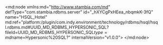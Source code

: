 <?xml version="1.0" encoding="UTF-8"?>
<md:node xmlns:md="http://www.stambia.com/md" defType="com.stambia.rdbms.server" id="_hXYCgPxHEea_nbqmkK-3fQ" name="HSQL_Hotel" md:ref="platform:/plugin/com.indy.environment/technology/rdbms/hsql/hsql.rdbms.md#UUID_MD_RDBMS_HYPERSONIC_SQL?fileId=UUID_MD_RDBMS_HYPERSONIC_SQL$type=md$name=Hypersonic%20SQL?" internalVersion="v1.0.0">
  <attribute defType="com.stambia.rdbms.server.url" id="_oH5UEPxHEea_nbqmkK-3fQ" value="jdbc:hsqldb:hsql://localhost:62210"/>
  <attribute defType="com.stambia.rdbms.server.driver" id="_oH9lgPxHEea_nbqmkK-3fQ" value="org.hsqldb.jdbcDriver"/>
  <attribute defType="com.stambia.rdbms.server.user" id="_oH-zoPxHEea_nbqmkK-3fQ" value="sa"/>
  <attribute defType="com.stambia.rdbms.server.password" id="_oIAo0PxHEea_nbqmkK-3fQ" value="3951C0D79B227B95C1DC348DD0BCE8F1"/>
  <attribute defType="com.stambia.rdbms.server.module" id="_TJuxgHTGEeqWJJXkTfAvJw" value="HSQL"/>
  <node defType="com.stambia.rdbms.schema" id="_hlsyYPxHEea_nbqmkK-3fQ" name="HOTEL_MANAGEMENT">
    <attribute defType="com.stambia.rdbms.schema.name" id="_hmA7cPxHEea_nbqmkK-3fQ" value="HOTEL_MANAGEMENT"/>
    <attribute defType="com.stambia.rdbms.schema.rejectMask" id="_hmCJkPxHEea_nbqmkK-3fQ" value="R_[targetName]"/>
    <attribute defType="com.stambia.rdbms.schema.loadMask" id="_hmD-wPxHEea_nbqmkK-3fQ" value="L[number]_[targetName]"/>
    <attribute defType="com.stambia.rdbms.schema.integrationMask" id="_hmEl0PxHEea_nbqmkK-3fQ" value="I_[targetName]"/>
    <node defType="com.stambia.rdbms.datastore" id="_oFQ20PxHEea_nbqmkK-3fQ" name="T_BDR_PLN_CUS">
      <attribute defType="com.stambia.rdbms.datastore.name" id="_oFQ20fxHEea_nbqmkK-3fQ" value="T_BDR_PLN_CUS"/>
      <attribute defType="com.stambia.rdbms.datastore.type" id="_oFQ20vxHEea_nbqmkK-3fQ" value="TABLE"/>
      <node defType="com.stambia.rdbms.column" id="_oFW9cPxHEea_nbqmkK-3fQ" name="BDR_ID" position="1">
        <attribute defType="com.stambia.rdbms.column.nullable" id="_oFW9cfxHEea_nbqmkK-3fQ" value="0"/>
        <attribute defType="com.stambia.rdbms.column.size" id="_oFW9cvxHEea_nbqmkK-3fQ" value="32"/>
        <attribute defType="com.stambia.rdbms.column.type" id="_oFW9c_xHEea_nbqmkK-3fQ" value="INTEGER"/>
        <attribute defType="com.stambia.rdbms.column.autoIncrement" id="_oFW9dPxHEea_nbqmkK-3fQ" value="false"/>
        <attribute defType="com.stambia.rdbms.column.name" id="_oFXkgPxHEea_nbqmkK-3fQ" value="BDR_ID"/>
        <attribute defType="com.stambia.rdbms.column.digits" id="_oFXkgfxHEea_nbqmkK-3fQ" value="0"/>
        <attribute defType="com.stambia.rdbms.column.autoGenerated" id="_oFXkgvxHEea_nbqmkK-3fQ" value="false"/>
      </node>
      <node defType="com.stambia.rdbms.column" id="_oFYLkPxHEea_nbqmkK-3fQ" name="PLN_DAY" position="2">
        <attribute defType="com.stambia.rdbms.column.nullable" id="_oFYLkfxHEea_nbqmkK-3fQ" value="0"/>
        <attribute defType="com.stambia.rdbms.column.size" id="_oFYLkvxHEea_nbqmkK-3fQ" value="26"/>
        <attribute defType="com.stambia.rdbms.column.type" id="_oFYLk_xHEea_nbqmkK-3fQ" value="TIMESTAMP"/>
        <attribute defType="com.stambia.rdbms.column.autoIncrement" id="_oFYLlPxHEea_nbqmkK-3fQ" value="false"/>
        <attribute defType="com.stambia.rdbms.column.name" id="_oFYLlfxHEea_nbqmkK-3fQ" value="PLN_DAY"/>
        <attribute defType="com.stambia.rdbms.column.autoGenerated" id="_oFYLlvxHEea_nbqmkK-3fQ" value="false"/>
      </node>
      <node defType="com.stambia.rdbms.column" id="_oFYyoPxHEea_nbqmkK-3fQ" name="CUS_ID" position="3">
        <attribute defType="com.stambia.rdbms.column.nullable" id="_oFYyofxHEea_nbqmkK-3fQ" value="0"/>
        <attribute defType="com.stambia.rdbms.column.size" id="_oFYyovxHEea_nbqmkK-3fQ" value="32"/>
        <attribute defType="com.stambia.rdbms.column.type" id="_oFYyo_xHEea_nbqmkK-3fQ" value="INTEGER"/>
        <attribute defType="com.stambia.rdbms.column.autoIncrement" id="_oFYypPxHEea_nbqmkK-3fQ" value="false"/>
        <attribute defType="com.stambia.rdbms.column.name" id="_oFYypfxHEea_nbqmkK-3fQ" value="CUS_ID"/>
        <attribute defType="com.stambia.rdbms.column.digits" id="_oFYypvxHEea_nbqmkK-3fQ" value="0"/>
        <attribute defType="com.stambia.rdbms.column.autoGenerated" id="_oFYyp_xHEea_nbqmkK-3fQ" value="false"/>
      </node>
      <node defType="com.stambia.rdbms.column" id="_oFZZsPxHEea_nbqmkK-3fQ" name="PLN_CUS_PERS_COUNT" position="4">
        <attribute defType="com.stambia.rdbms.column.nullable" id="_oFZZsfxHEea_nbqmkK-3fQ" value="0"/>
        <attribute defType="com.stambia.rdbms.column.size" id="_oFZZsvxHEea_nbqmkK-3fQ" value="16"/>
        <attribute defType="com.stambia.rdbms.column.type" id="_oFZZs_xHEea_nbqmkK-3fQ" value="SMALLINT"/>
        <attribute defType="com.stambia.rdbms.column.autoIncrement" id="_oFaAwPxHEea_nbqmkK-3fQ" value="false"/>
        <attribute defType="com.stambia.rdbms.column.name" id="_oFaAwfxHEea_nbqmkK-3fQ" value="PLN_CUS_PERS_COUNT"/>
        <attribute defType="com.stambia.rdbms.column.digits" id="_oFaAwvxHEea_nbqmkK-3fQ" value="0"/>
        <attribute defType="com.stambia.rdbms.column.autoGenerated" id="_oFaAw_xHEea_nbqmkK-3fQ" value="false"/>
      </node>
      <node defType="com.stambia.rdbms.column" id="_oFan0PxHEea_nbqmkK-3fQ" name="PLN_CUS_BOOKED" position="5">
        <attribute defType="com.stambia.rdbms.column.nullable" id="_oFan0fxHEea_nbqmkK-3fQ" value="0"/>
        <attribute defType="com.stambia.rdbms.column.size" id="_oFan0vxHEea_nbqmkK-3fQ" value="1"/>
        <attribute defType="com.stambia.rdbms.column.type" id="_oFan0_xHEea_nbqmkK-3fQ" value="BOOLEAN"/>
        <attribute defType="com.stambia.rdbms.column.autoIncrement" id="_oFan1PxHEea_nbqmkK-3fQ" value="false"/>
        <attribute defType="com.stambia.rdbms.column.name" id="_oFan1fxHEea_nbqmkK-3fQ" value="PLN_CUS_BOOKED"/>
        <attribute defType="com.stambia.rdbms.column.autoGenerated" id="_oFan1vxHEea_nbqmkK-3fQ" value="false"/>
      </node>
      <node defType="com.stambia.rdbms.pk" id="_oFdEEPxHEea_nbqmkK-3fQ" name="PK_T_BDR_PLN_CUS">
        <node defType="com.stambia.rdbms.colref" id="_oFdEEfxHEea_nbqmkK-3fQ" position="1">
          <attribute defType="com.stambia.rdbms.colref.ref" id="_oFdEEvxHEea_nbqmkK-3fQ" ref="#_oFW9cPxHEea_nbqmkK-3fQ?fileId=_hXYCgPxHEea_nbqmkK-3fQ$type=md$name=BDR_ID?"/>
        </node>
        <node defType="com.stambia.rdbms.colref" id="_oFdEE_xHEea_nbqmkK-3fQ" position="2">
          <attribute defType="com.stambia.rdbms.colref.ref" id="_oFdEFPxHEea_nbqmkK-3fQ" ref="#_oFYLkPxHEea_nbqmkK-3fQ?fileId=_hXYCgPxHEea_nbqmkK-3fQ$type=md$name=PLN_DAY?"/>
        </node>
      </node>
      <node defType="com.stambia.rdbms.fk" id="_oGkeYPxHEea_nbqmkK-3fQ" name="FK_BDR_PLN_BEDROOM">
        <node defType="com.stambia.rdbms.relation" id="_oGkeYfxHEea_nbqmkK-3fQ" position="1">
          <attribute defType="com.stambia.rdbms.relation.fk" id="_oGkeYvxHEea_nbqmkK-3fQ" ref="#_oFW9cPxHEea_nbqmkK-3fQ?fileId=_hXYCgPxHEea_nbqmkK-3fQ$type=md$name=BDR_ID?"/>
          <attribute defType="com.stambia.rdbms.relation.pk" id="_oGkeY_xHEea_nbqmkK-3fQ" ref="#_oF2FoPxHEea_nbqmkK-3fQ?fileId=_hXYCgPxHEea_nbqmkK-3fQ$type=md$name=BDR_ID?"/>
        </node>
      </node>
      <node defType="com.stambia.rdbms.fk" id="_oGkeZPxHEea_nbqmkK-3fQ" name="FK_BDR_PLN_CUSTOMER">
        <node defType="com.stambia.rdbms.relation" id="_oGkeZfxHEea_nbqmkK-3fQ" position="1">
          <attribute defType="com.stambia.rdbms.relation.fk" id="_oGkeZvxHEea_nbqmkK-3fQ" ref="#_oFYyoPxHEea_nbqmkK-3fQ?fileId=_hXYCgPxHEea_nbqmkK-3fQ$type=md$name=CUS_ID?"/>
          <attribute defType="com.stambia.rdbms.relation.pk" id="_oGkeZ_xHEea_nbqmkK-3fQ" ref="#_oDZOkPxHEea_nbqmkK-3fQ?fileId=_hXYCgPxHEea_nbqmkK-3fQ$type=md$name=CUS_ID?"/>
        </node>
      </node>
      <node defType="com.stambia.rdbms.fk" id="_oGkeaPxHEea_nbqmkK-3fQ" name="FK_BDR_PLN_PLANNING">
        <node defType="com.stambia.rdbms.relation" id="_oGkeafxHEea_nbqmkK-3fQ" position="1">
          <attribute defType="com.stambia.rdbms.relation.fk" id="_oGkeavxHEea_nbqmkK-3fQ" ref="#_oFYLkPxHEea_nbqmkK-3fQ?fileId=_hXYCgPxHEea_nbqmkK-3fQ$type=md$name=PLN_DAY?"/>
          <attribute defType="com.stambia.rdbms.relation.pk" id="_oGkea_xHEea_nbqmkK-3fQ" ref="#_oEbwYPxHEea_nbqmkK-3fQ?fileId=_hXYCgPxHEea_nbqmkK-3fQ$type=md$name=PLN_DAY?"/>
        </node>
      </node>
    </node>
    <node defType="com.stambia.rdbms.datastore" id="_oFvX8fxHEea_nbqmkK-3fQ" name="T_BEDROOM">
      <attribute defType="com.stambia.rdbms.datastore.name" id="_oFv_APxHEea_nbqmkK-3fQ" value="T_BEDROOM"/>
      <attribute defType="com.stambia.rdbms.datastore.type" id="_oFv_AfxHEea_nbqmkK-3fQ" value="TABLE"/>
      <node defType="com.stambia.rdbms.column" id="_oF2FoPxHEea_nbqmkK-3fQ" name="BDR_ID" position="1">
        <attribute defType="com.stambia.rdbms.column.nullable" id="_oF2FofxHEea_nbqmkK-3fQ" value="0"/>
        <attribute defType="com.stambia.rdbms.column.size" id="_oF2FovxHEea_nbqmkK-3fQ" value="32"/>
        <attribute defType="com.stambia.rdbms.column.type" id="_oF2Fo_xHEea_nbqmkK-3fQ" value="INTEGER"/>
        <attribute defType="com.stambia.rdbms.column.autoIncrement" id="_oF2FpPxHEea_nbqmkK-3fQ" value="false"/>
        <attribute defType="com.stambia.rdbms.column.name" id="_oF2FpfxHEea_nbqmkK-3fQ" value="BDR_ID"/>
        <attribute defType="com.stambia.rdbms.column.digits" id="_oF2FpvxHEea_nbqmkK-3fQ" value="0"/>
        <attribute defType="com.stambia.rdbms.column.autoGenerated" id="_oF2ssPxHEea_nbqmkK-3fQ" value="false"/>
      </node>
      <node defType="com.stambia.rdbms.column" id="_oF2ssfxHEea_nbqmkK-3fQ" name="BDR_NUMBER" position="2">
        <attribute defType="com.stambia.rdbms.column.nullable" id="_oF2ssvxHEea_nbqmkK-3fQ" value="0"/>
        <attribute defType="com.stambia.rdbms.column.size" id="_oF3TwPxHEea_nbqmkK-3fQ" value="32"/>
        <attribute defType="com.stambia.rdbms.column.type" id="_oF3TwfxHEea_nbqmkK-3fQ" value="INTEGER"/>
        <attribute defType="com.stambia.rdbms.column.autoIncrement" id="_oF3TwvxHEea_nbqmkK-3fQ" value="false"/>
        <attribute defType="com.stambia.rdbms.column.name" id="_oF3Tw_xHEea_nbqmkK-3fQ" value="BDR_NUMBER"/>
        <attribute defType="com.stambia.rdbms.column.digits" id="_oF3TxPxHEea_nbqmkK-3fQ" value="0"/>
        <attribute defType="com.stambia.rdbms.column.autoGenerated" id="_oF3TxfxHEea_nbqmkK-3fQ" value="false"/>
      </node>
      <node defType="com.stambia.rdbms.column" id="_oF360PxHEea_nbqmkK-3fQ" name="BDR_FLOOR" position="3">
        <attribute defType="com.stambia.rdbms.column.nullable" id="_oF360fxHEea_nbqmkK-3fQ" value="1"/>
        <attribute defType="com.stambia.rdbms.column.size" id="_oF360vxHEea_nbqmkK-3fQ" value="3"/>
        <attribute defType="com.stambia.rdbms.column.type" id="_oF360_xHEea_nbqmkK-3fQ" value="VARCHAR"/>
        <attribute defType="com.stambia.rdbms.column.autoIncrement" id="_oF361PxHEea_nbqmkK-3fQ" value="false"/>
        <attribute defType="com.stambia.rdbms.column.name" id="_oF361fxHEea_nbqmkK-3fQ" value="BDR_FLOOR"/>
        <attribute defType="com.stambia.rdbms.column.autoGenerated" id="_oF361vxHEea_nbqmkK-3fQ" value="false"/>
      </node>
      <node defType="com.stambia.rdbms.column" id="_oF4h4PxHEea_nbqmkK-3fQ" name="BDR_BATH" position="4">
        <attribute defType="com.stambia.rdbms.column.nullable" id="_oF4h4fxHEea_nbqmkK-3fQ" value="0"/>
        <attribute defType="com.stambia.rdbms.column.size" id="_oF4h4vxHEea_nbqmkK-3fQ" value="1"/>
        <attribute defType="com.stambia.rdbms.column.type" id="_oF4h4_xHEea_nbqmkK-3fQ" value="BOOLEAN"/>
        <attribute defType="com.stambia.rdbms.column.autoIncrement" id="_oF4h5PxHEea_nbqmkK-3fQ" value="false"/>
        <attribute defType="com.stambia.rdbms.column.name" id="_oF4h5fxHEea_nbqmkK-3fQ" value="BDR_BATH"/>
        <attribute defType="com.stambia.rdbms.column.autoGenerated" id="_oF5I8PxHEea_nbqmkK-3fQ" value="false"/>
      </node>
      <node defType="com.stambia.rdbms.column" id="_oF5I8fxHEea_nbqmkK-3fQ" name="BDR_SHOWER" position="5">
        <attribute defType="com.stambia.rdbms.column.nullable" id="_oF5I8vxHEea_nbqmkK-3fQ" value="0"/>
        <attribute defType="com.stambia.rdbms.column.size" id="_oF5I8_xHEea_nbqmkK-3fQ" value="1"/>
        <attribute defType="com.stambia.rdbms.column.type" id="_oF5wAPxHEea_nbqmkK-3fQ" value="BOOLEAN"/>
        <attribute defType="com.stambia.rdbms.column.autoIncrement" id="_oF5wAfxHEea_nbqmkK-3fQ" value="false"/>
        <attribute defType="com.stambia.rdbms.column.name" id="_oF5wAvxHEea_nbqmkK-3fQ" value="BDR_SHOWER"/>
        <attribute defType="com.stambia.rdbms.column.autoGenerated" id="_oF5wA_xHEea_nbqmkK-3fQ" value="false"/>
      </node>
      <node defType="com.stambia.rdbms.column" id="_oF6XEPxHEea_nbqmkK-3fQ" name="BDR_BAR" position="6">
        <attribute defType="com.stambia.rdbms.column.nullable" id="_oF6XEfxHEea_nbqmkK-3fQ" value="0"/>
        <attribute defType="com.stambia.rdbms.column.size" id="_oF6XEvxHEea_nbqmkK-3fQ" value="1"/>
        <attribute defType="com.stambia.rdbms.column.type" id="_oF6XE_xHEea_nbqmkK-3fQ" value="BOOLEAN"/>
        <attribute defType="com.stambia.rdbms.column.autoIncrement" id="_oF6XFPxHEea_nbqmkK-3fQ" value="false"/>
        <attribute defType="com.stambia.rdbms.column.name" id="_oF6XFfxHEea_nbqmkK-3fQ" value="BDR_BAR"/>
        <attribute defType="com.stambia.rdbms.column.autoGenerated" id="_oF6XFvxHEea_nbqmkK-3fQ" value="false"/>
      </node>
      <node defType="com.stambia.rdbms.column" id="_oF6-IPxHEea_nbqmkK-3fQ" name="BDR_BED_COUNT" position="7">
        <attribute defType="com.stambia.rdbms.column.nullable" id="_oF6-IfxHEea_nbqmkK-3fQ" value="0"/>
        <attribute defType="com.stambia.rdbms.column.size" id="_oF6-IvxHEea_nbqmkK-3fQ" value="16"/>
        <attribute defType="com.stambia.rdbms.column.type" id="_oF6-I_xHEea_nbqmkK-3fQ" value="SMALLINT"/>
        <attribute defType="com.stambia.rdbms.column.autoIncrement" id="_oF6-JPxHEea_nbqmkK-3fQ" value="false"/>
        <attribute defType="com.stambia.rdbms.column.name" id="_oF6-JfxHEea_nbqmkK-3fQ" value="BDR_BED_COUNT"/>
        <attribute defType="com.stambia.rdbms.column.digits" id="_oF6-JvxHEea_nbqmkK-3fQ" value="0"/>
        <attribute defType="com.stambia.rdbms.column.autoGenerated" id="_oF6-J_xHEea_nbqmkK-3fQ" value="false"/>
      </node>
      <node defType="com.stambia.rdbms.column" id="_oF7lMPxHEea_nbqmkK-3fQ" name="BDR_PHONE_NUMBER" position="8">
        <attribute defType="com.stambia.rdbms.column.nullable" id="_oF7lMfxHEea_nbqmkK-3fQ" value="1"/>
        <attribute defType="com.stambia.rdbms.column.size" id="_oF7lMvxHEea_nbqmkK-3fQ" value="3"/>
        <attribute defType="com.stambia.rdbms.column.type" id="_oF7lM_xHEea_nbqmkK-3fQ" value="VARCHAR"/>
        <attribute defType="com.stambia.rdbms.column.autoIncrement" id="_oF7lNPxHEea_nbqmkK-3fQ" value="false"/>
        <attribute defType="com.stambia.rdbms.column.name" id="_oF8MQPxHEea_nbqmkK-3fQ" value="BDR_PHONE_NUMBER"/>
        <attribute defType="com.stambia.rdbms.column.autoGenerated" id="_oF8MQfxHEea_nbqmkK-3fQ" value="false"/>
      </node>
      <node defType="com.stambia.rdbms.column" id="_oF8MQvxHEea_nbqmkK-3fQ" name="BDR_TYPE" position="9">
        <attribute defType="com.stambia.rdbms.column.nullable" id="_oF8MQ_xHEea_nbqmkK-3fQ" value="0"/>
        <attribute defType="com.stambia.rdbms.column.size" id="_oF8zUPxHEea_nbqmkK-3fQ" value="10"/>
        <attribute defType="com.stambia.rdbms.column.type" id="_oF8zUfxHEea_nbqmkK-3fQ" value="VARCHAR"/>
        <attribute defType="com.stambia.rdbms.column.autoIncrement" id="_oF8zUvxHEea_nbqmkK-3fQ" value="false"/>
        <attribute defType="com.stambia.rdbms.column.name" id="_oF8zU_xHEea_nbqmkK-3fQ" value="BDR_TYPE"/>
        <attribute defType="com.stambia.rdbms.column.autoGenerated" id="_oF8zVPxHEea_nbqmkK-3fQ" value="false"/>
      </node>
      <node defType="com.stambia.rdbms.pk" id="_oF_PkPxHEea_nbqmkK-3fQ" name="PK_T_BEDROOM">
        <node defType="com.stambia.rdbms.colref" id="_oF_PkfxHEea_nbqmkK-3fQ" position="1">
          <attribute defType="com.stambia.rdbms.colref.ref" id="_oF_PkvxHEea_nbqmkK-3fQ" ref="#_oF2FoPxHEea_nbqmkK-3fQ?fileId=_hXYCgPxHEea_nbqmkK-3fQ$type=md$name=BDR_ID?"/>
        </node>
      </node>
    </node>
    <node defType="com.stambia.rdbms.datastore" id="_oDk0wPxHEea_nbqmkK-3fQ" name="T_BDR_PRICE">
      <attribute defType="com.stambia.rdbms.datastore.name" id="_oDk0wfxHEea_nbqmkK-3fQ" value="T_BDR_PRICE"/>
      <attribute defType="com.stambia.rdbms.datastore.type" id="_oDk0wvxHEea_nbqmkK-3fQ" value="TABLE"/>
      <node defType="com.stambia.rdbms.column" id="_oDq7YPxHEea_nbqmkK-3fQ" name="BDR_ID" position="1">
        <attribute defType="com.stambia.rdbms.column.nullable" id="_oDq7YfxHEea_nbqmkK-3fQ" value="0"/>
        <attribute defType="com.stambia.rdbms.column.size" id="_oDq7YvxHEea_nbqmkK-3fQ" value="32"/>
        <attribute defType="com.stambia.rdbms.column.type" id="_oDq7Y_xHEea_nbqmkK-3fQ" value="INTEGER"/>
        <attribute defType="com.stambia.rdbms.column.autoIncrement" id="_oDq7ZPxHEea_nbqmkK-3fQ" value="false"/>
        <attribute defType="com.stambia.rdbms.column.name" id="_oDq7ZfxHEea_nbqmkK-3fQ" value="BDR_ID"/>
        <attribute defType="com.stambia.rdbms.column.digits" id="_oDq7ZvxHEea_nbqmkK-3fQ" value="0"/>
        <attribute defType="com.stambia.rdbms.column.autoGenerated" id="_oDq7Z_xHEea_nbqmkK-3fQ" value="false"/>
      </node>
      <node defType="com.stambia.rdbms.column" id="_oDricPxHEea_nbqmkK-3fQ" name="PRC_START_DATE" position="2">
        <attribute defType="com.stambia.rdbms.column.nullable" id="_oDricfxHEea_nbqmkK-3fQ" value="0"/>
        <attribute defType="com.stambia.rdbms.column.size" id="_oDsJgPxHEea_nbqmkK-3fQ" value="26"/>
        <attribute defType="com.stambia.rdbms.column.type" id="_oDsJgfxHEea_nbqmkK-3fQ" value="TIMESTAMP"/>
        <attribute defType="com.stambia.rdbms.column.autoIncrement" id="_oDsJgvxHEea_nbqmkK-3fQ" value="false"/>
        <attribute defType="com.stambia.rdbms.column.name" id="_oDsJg_xHEea_nbqmkK-3fQ" value="PRC_START_DATE"/>
        <attribute defType="com.stambia.rdbms.column.autoGenerated" id="_oDsJhPxHEea_nbqmkK-3fQ" value="false"/>
      </node>
      <node defType="com.stambia.rdbms.column" id="_oDswkPxHEea_nbqmkK-3fQ" name="PRC_END_DATE" position="3">
        <attribute defType="com.stambia.rdbms.column.nullable" id="_oDswkfxHEea_nbqmkK-3fQ" value="0"/>
        <attribute defType="com.stambia.rdbms.column.size" id="_oDswkvxHEea_nbqmkK-3fQ" value="26"/>
        <attribute defType="com.stambia.rdbms.column.type" id="_oDswk_xHEea_nbqmkK-3fQ" value="TIMESTAMP"/>
        <attribute defType="com.stambia.rdbms.column.autoIncrement" id="_oDswlPxHEea_nbqmkK-3fQ" value="false"/>
        <attribute defType="com.stambia.rdbms.column.name" id="_oDswlfxHEea_nbqmkK-3fQ" value="PRC_END_DATE"/>
        <attribute defType="com.stambia.rdbms.column.autoGenerated" id="_oDswlvxHEea_nbqmkK-3fQ" value="false"/>
      </node>
      <node defType="com.stambia.rdbms.column" id="_oDtXoPxHEea_nbqmkK-3fQ" name="PRC_ROOM_PRICE" position="4">
        <attribute defType="com.stambia.rdbms.column.nullable" id="_oDtXofxHEea_nbqmkK-3fQ" value="0"/>
        <attribute defType="com.stambia.rdbms.column.size" id="_oDtXovxHEea_nbqmkK-3fQ" value="19"/>
        <attribute defType="com.stambia.rdbms.column.type" id="_oDtXo_xHEea_nbqmkK-3fQ" value="DECIMAL"/>
        <attribute defType="com.stambia.rdbms.column.autoIncrement" id="_oDt-sPxHEea_nbqmkK-3fQ" value="false"/>
        <attribute defType="com.stambia.rdbms.column.name" id="_oDt-sfxHEea_nbqmkK-3fQ" value="PRC_ROOM_PRICE"/>
        <attribute defType="com.stambia.rdbms.column.digits" id="_oDt-svxHEea_nbqmkK-3fQ" value="4"/>
        <attribute defType="com.stambia.rdbms.column.autoGenerated" id="_oDt-s_xHEea_nbqmkK-3fQ" value="false"/>
      </node>
      <node defType="com.stambia.rdbms.pk" id="_oDwa8PxHEea_nbqmkK-3fQ" name="PK_T_BDR_PRICE">
        <node defType="com.stambia.rdbms.colref" id="_oDwa8fxHEea_nbqmkK-3fQ" position="1">
          <attribute defType="com.stambia.rdbms.colref.ref" id="_oDwa8vxHEea_nbqmkK-3fQ" ref="#_oDq7YPxHEea_nbqmkK-3fQ?fileId=_hXYCgPxHEea_nbqmkK-3fQ$type=md$name=BDR_ID?"/>
        </node>
        <node defType="com.stambia.rdbms.colref" id="_oDwa8_xHEea_nbqmkK-3fQ" position="2">
          <attribute defType="com.stambia.rdbms.colref.ref" id="_oDwa9PxHEea_nbqmkK-3fQ" ref="#_oDricPxHEea_nbqmkK-3fQ?fileId=_hXYCgPxHEea_nbqmkK-3fQ$type=md$name=PRC_START_DATE?"/>
        </node>
      </node>
      <node defType="com.stambia.rdbms.fk" id="_oGV04PxHEea_nbqmkK-3fQ" name="FK_BDR_PRICE_BEDROOM">
        <node defType="com.stambia.rdbms.relation" id="_oGV04fxHEea_nbqmkK-3fQ" position="1">
          <attribute defType="com.stambia.rdbms.relation.fk" id="_oGV04vxHEea_nbqmkK-3fQ" ref="#_oDq7YPxHEea_nbqmkK-3fQ?fileId=_hXYCgPxHEea_nbqmkK-3fQ$type=md$name=BDR_ID?"/>
          <attribute defType="com.stambia.rdbms.relation.pk" id="_oGV04_xHEea_nbqmkK-3fQ" ref="#_oF2FoPxHEea_nbqmkK-3fQ?fileId=_hXYCgPxHEea_nbqmkK-3fQ$type=md$name=BDR_ID?"/>
        </node>
      </node>
    </node>
    <node defType="com.stambia.rdbms.datastore" id="_oEI1cPxHEea_nbqmkK-3fQ" name="T_TITLE">
      <attribute defType="com.stambia.rdbms.datastore.name" id="_oEI1cfxHEea_nbqmkK-3fQ" value="T_TITLE"/>
      <attribute defType="com.stambia.rdbms.datastore.type" id="_oEI1cvxHEea_nbqmkK-3fQ" value="TABLE"/>
      <node defType="com.stambia.rdbms.column" id="_oEOVAPxHEea_nbqmkK-3fQ" name="TIT_CODE" position="1">
        <attribute defType="com.stambia.rdbms.column.nullable" id="_oEOVAfxHEea_nbqmkK-3fQ" value="0"/>
        <attribute defType="com.stambia.rdbms.column.size" id="_oEO8EPxHEea_nbqmkK-3fQ" value="8"/>
        <attribute defType="com.stambia.rdbms.column.type" id="_oEO8EfxHEea_nbqmkK-3fQ" value="VARCHAR"/>
        <attribute defType="com.stambia.rdbms.column.autoIncrement" id="_oEO8EvxHEea_nbqmkK-3fQ" value="false"/>
        <attribute defType="com.stambia.rdbms.column.name" id="_oEO8E_xHEea_nbqmkK-3fQ" value="TIT_CODE"/>
        <attribute defType="com.stambia.rdbms.column.autoGenerated" id="_oEO8FPxHEea_nbqmkK-3fQ" value="false"/>
      </node>
      <node defType="com.stambia.rdbms.column" id="_oEPjIPxHEea_nbqmkK-3fQ" name="TIT_NAME" position="2">
        <attribute defType="com.stambia.rdbms.column.nullable" id="_oEPjIfxHEea_nbqmkK-3fQ" value="0"/>
        <attribute defType="com.stambia.rdbms.column.size" id="_oEPjIvxHEea_nbqmkK-3fQ" value="32"/>
        <attribute defType="com.stambia.rdbms.column.type" id="_oEPjI_xHEea_nbqmkK-3fQ" value="VARCHAR"/>
        <attribute defType="com.stambia.rdbms.column.autoIncrement" id="_oEPjJPxHEea_nbqmkK-3fQ" value="false"/>
        <attribute defType="com.stambia.rdbms.column.name" id="_oEPjJfxHEea_nbqmkK-3fQ" value="TIT_NAME"/>
        <attribute defType="com.stambia.rdbms.column.autoGenerated" id="_oEPjJvxHEea_nbqmkK-3fQ" value="false"/>
      </node>
      <node defType="com.stambia.rdbms.pk" id="_oER_YPxHEea_nbqmkK-3fQ" name="PK_T_TITLE">
        <node defType="com.stambia.rdbms.colref" id="_oER_YfxHEea_nbqmkK-3fQ" position="1">
          <attribute defType="com.stambia.rdbms.colref.ref" id="_oER_YvxHEea_nbqmkK-3fQ" ref="#_oEOVAPxHEea_nbqmkK-3fQ?fileId=_hXYCgPxHEea_nbqmkK-3fQ$type=md$name=TIT_CODE?"/>
        </node>
      </node>
    </node>
    <node defType="com.stambia.rdbms.datastore" id="_oEh3AfxHEea_nbqmkK-3fQ" name="T_BILLING_LINES">
      <attribute defType="com.stambia.rdbms.datastore.name" id="_oEh3AvxHEea_nbqmkK-3fQ" value="T_BILLING_LINES"/>
      <attribute defType="com.stambia.rdbms.datastore.type" id="_oEh3A_xHEea_nbqmkK-3fQ" value="TABLE"/>
      <node defType="com.stambia.rdbms.column" id="_oEoksPxHEea_nbqmkK-3fQ" name="BLL_ID" position="1">
        <attribute defType="com.stambia.rdbms.column.nullable" id="_oEoksfxHEea_nbqmkK-3fQ" value="0"/>
        <attribute defType="com.stambia.rdbms.column.size" id="_oEoksvxHEea_nbqmkK-3fQ" value="32"/>
        <attribute defType="com.stambia.rdbms.column.type" id="_oEoks_xHEea_nbqmkK-3fQ" value="INTEGER"/>
        <attribute defType="com.stambia.rdbms.column.autoIncrement" id="_oEoktPxHEea_nbqmkK-3fQ" value="false"/>
        <attribute defType="com.stambia.rdbms.column.name" id="_oEoktfxHEea_nbqmkK-3fQ" value="BLL_ID"/>
        <attribute defType="com.stambia.rdbms.column.digits" id="_oEoktvxHEea_nbqmkK-3fQ" value="0"/>
        <attribute defType="com.stambia.rdbms.column.autoGenerated" id="_oEokt_xHEea_nbqmkK-3fQ" value="false"/>
      </node>
      <node defType="com.stambia.rdbms.column" id="_oEpLwPxHEea_nbqmkK-3fQ" name="BIL_ID" position="2">
        <attribute defType="com.stambia.rdbms.column.nullable" id="_oEpLwfxHEea_nbqmkK-3fQ" value="0"/>
        <attribute defType="com.stambia.rdbms.column.size" id="_oEpLwvxHEea_nbqmkK-3fQ" value="32"/>
        <attribute defType="com.stambia.rdbms.column.type" id="_oEpy0PxHEea_nbqmkK-3fQ" value="INTEGER"/>
        <attribute defType="com.stambia.rdbms.column.autoIncrement" id="_oEpy0fxHEea_nbqmkK-3fQ" value="false"/>
        <attribute defType="com.stambia.rdbms.column.name" id="_oEpy0vxHEea_nbqmkK-3fQ" value="BIL_ID"/>
        <attribute defType="com.stambia.rdbms.column.digits" id="_oEpy0_xHEea_nbqmkK-3fQ" value="0"/>
        <attribute defType="com.stambia.rdbms.column.autoGenerated" id="_oEpy1PxHEea_nbqmkK-3fQ" value="false"/>
      </node>
      <node defType="com.stambia.rdbms.column" id="_oEqZ4PxHEea_nbqmkK-3fQ" name="BLL_QTY" position="3">
        <attribute defType="com.stambia.rdbms.column.nullable" id="_oEqZ4fxHEea_nbqmkK-3fQ" value="0"/>
        <attribute defType="com.stambia.rdbms.column.size" id="_oEqZ4vxHEea_nbqmkK-3fQ" value="64"/>
        <attribute defType="com.stambia.rdbms.column.type" id="_oEqZ4_xHEea_nbqmkK-3fQ" value="DOUBLE"/>
        <attribute defType="com.stambia.rdbms.column.autoIncrement" id="_oEqZ5PxHEea_nbqmkK-3fQ" value="false"/>
        <attribute defType="com.stambia.rdbms.column.name" id="_oEqZ5fxHEea_nbqmkK-3fQ" value="BLL_QTY"/>
        <attribute defType="com.stambia.rdbms.column.autoGenerated" id="_oEqZ5vxHEea_nbqmkK-3fQ" value="false"/>
      </node>
      <node defType="com.stambia.rdbms.column" id="_oErA8PxHEea_nbqmkK-3fQ" name="BLL_DISCOUNT_RATE" position="4">
        <attribute defType="com.stambia.rdbms.column.nullable" id="_oErA8fxHEea_nbqmkK-3fQ" value="1"/>
        <attribute defType="com.stambia.rdbms.column.size" id="_oErA8vxHEea_nbqmkK-3fQ" value="64"/>
        <attribute defType="com.stambia.rdbms.column.type" id="_oErA8_xHEea_nbqmkK-3fQ" value="DOUBLE"/>
        <attribute defType="com.stambia.rdbms.column.autoIncrement" id="_oErA9PxHEea_nbqmkK-3fQ" value="false"/>
        <attribute defType="com.stambia.rdbms.column.name" id="_oEroAPxHEea_nbqmkK-3fQ" value="BLL_DISCOUNT_RATE"/>
        <attribute defType="com.stambia.rdbms.column.autoGenerated" id="_oEroAfxHEea_nbqmkK-3fQ" value="false"/>
      </node>
      <node defType="com.stambia.rdbms.column" id="_oEroAvxHEea_nbqmkK-3fQ" name="BLL_DISCOUNT_AMOUNT" position="5">
        <attribute defType="com.stambia.rdbms.column.nullable" id="_oEroA_xHEea_nbqmkK-3fQ" value="1"/>
        <attribute defType="com.stambia.rdbms.column.size" id="_oEsPEPxHEea_nbqmkK-3fQ" value="19"/>
        <attribute defType="com.stambia.rdbms.column.type" id="_oEsPEfxHEea_nbqmkK-3fQ" value="NUMERIC"/>
        <attribute defType="com.stambia.rdbms.column.autoIncrement" id="_oEsPEvxHEea_nbqmkK-3fQ" value="false"/>
        <attribute defType="com.stambia.rdbms.column.name" id="_oEsPE_xHEea_nbqmkK-3fQ" value="BLL_DISCOUNT_AMOUNT"/>
        <attribute defType="com.stambia.rdbms.column.digits" id="_oEsPFPxHEea_nbqmkK-3fQ" value="4"/>
        <attribute defType="com.stambia.rdbms.column.autoGenerated" id="_oEsPFfxHEea_nbqmkK-3fQ" value="false"/>
      </node>
      <node defType="com.stambia.rdbms.column" id="_oEs2IPxHEea_nbqmkK-3fQ" name="BLL_AMOUNT" position="6">
        <attribute defType="com.stambia.rdbms.column.nullable" id="_oEs2IfxHEea_nbqmkK-3fQ" value="0"/>
        <attribute defType="com.stambia.rdbms.column.size" id="_oEs2IvxHEea_nbqmkK-3fQ" value="19"/>
        <attribute defType="com.stambia.rdbms.column.type" id="_oEs2I_xHEea_nbqmkK-3fQ" value="DECIMAL"/>
        <attribute defType="com.stambia.rdbms.column.autoIncrement" id="_oEs2JPxHEea_nbqmkK-3fQ" value="false"/>
        <attribute defType="com.stambia.rdbms.column.name" id="_oEs2JfxHEea_nbqmkK-3fQ" value="BLL_AMOUNT"/>
        <attribute defType="com.stambia.rdbms.column.digits" id="_oEs2JvxHEea_nbqmkK-3fQ" value="4"/>
        <attribute defType="com.stambia.rdbms.column.autoGenerated" id="_oEs2J_xHEea_nbqmkK-3fQ" value="false"/>
      </node>
      <node defType="com.stambia.rdbms.column" id="_oEtdMPxHEea_nbqmkK-3fQ" name="BLL_TYPE" position="7">
        <attribute defType="com.stambia.rdbms.column.nullable" id="_oEtdMfxHEea_nbqmkK-3fQ" value="0"/>
        <attribute defType="com.stambia.rdbms.column.size" id="_oEtdMvxHEea_nbqmkK-3fQ" value="3"/>
        <attribute defType="com.stambia.rdbms.column.type" id="_oEtdM_xHEea_nbqmkK-3fQ" value="VARCHAR"/>
        <attribute defType="com.stambia.rdbms.column.autoIncrement" id="_oEuEQPxHEea_nbqmkK-3fQ" value="false"/>
        <attribute defType="com.stambia.rdbms.column.name" id="_oEuEQfxHEea_nbqmkK-3fQ" value="BLL_TYPE"/>
        <attribute defType="com.stambia.rdbms.column.autoGenerated" id="_oEuEQvxHEea_nbqmkK-3fQ" value="false"/>
      </node>
      <node defType="com.stambia.rdbms.column" id="_oEurUPxHEea_nbqmkK-3fQ" name="BDR_ID" position="8">
        <attribute defType="com.stambia.rdbms.column.nullable" id="_oEurUfxHEea_nbqmkK-3fQ" value="1"/>
        <attribute defType="com.stambia.rdbms.column.size" id="_oEurUvxHEea_nbqmkK-3fQ" value="32"/>
        <attribute defType="com.stambia.rdbms.column.type" id="_oEurU_xHEea_nbqmkK-3fQ" value="INTEGER"/>
        <attribute defType="com.stambia.rdbms.column.autoIncrement" id="_oEurVPxHEea_nbqmkK-3fQ" value="false"/>
        <attribute defType="com.stambia.rdbms.column.name" id="_oEurVfxHEea_nbqmkK-3fQ" value="BDR_ID"/>
        <attribute defType="com.stambia.rdbms.column.digits" id="_oEurVvxHEea_nbqmkK-3fQ" value="0"/>
        <attribute defType="com.stambia.rdbms.column.autoGenerated" id="_oEurV_xHEea_nbqmkK-3fQ" value="false"/>
      </node>
      <node defType="com.stambia.rdbms.pk" id="_oExHkPxHEea_nbqmkK-3fQ" name="PK_T_BILLING_LINES">
        <node defType="com.stambia.rdbms.colref" id="_oExHkfxHEea_nbqmkK-3fQ" position="1">
          <attribute defType="com.stambia.rdbms.colref.ref" id="_oExHkvxHEea_nbqmkK-3fQ" ref="#_oEoksPxHEea_nbqmkK-3fQ?fileId=_hXYCgPxHEea_nbqmkK-3fQ$type=md$name=BLL_ID?"/>
        </node>
      </node>
      <node defType="com.stambia.rdbms.fk" id="_oGdwsPxHEea_nbqmkK-3fQ" name="FK_BILLING_LINES_BEDROOM">
        <node defType="com.stambia.rdbms.relation" id="_oGdwsfxHEea_nbqmkK-3fQ" position="1">
          <attribute defType="com.stambia.rdbms.relation.fk" id="_oGdwsvxHEea_nbqmkK-3fQ" ref="#_oEurUPxHEea_nbqmkK-3fQ?fileId=_hXYCgPxHEea_nbqmkK-3fQ$type=md$name=BDR_ID?"/>
          <attribute defType="com.stambia.rdbms.relation.pk" id="_oGdws_xHEea_nbqmkK-3fQ" ref="#_oF2FoPxHEea_nbqmkK-3fQ?fileId=_hXYCgPxHEea_nbqmkK-3fQ$type=md$name=BDR_ID?"/>
        </node>
      </node>
      <node defType="com.stambia.rdbms.fk" id="_oGeXwPxHEea_nbqmkK-3fQ" name="FK_BILLING_LINES_BILLING">
        <node defType="com.stambia.rdbms.relation" id="_oGeXwfxHEea_nbqmkK-3fQ" position="1">
          <attribute defType="com.stambia.rdbms.relation.fk" id="_oGeXwvxHEea_nbqmkK-3fQ" ref="#_oEpLwPxHEea_nbqmkK-3fQ?fileId=_hXYCgPxHEea_nbqmkK-3fQ$type=md$name=BIL_ID?"/>
          <attribute defType="com.stambia.rdbms.relation.pk" id="_oGeXw_xHEea_nbqmkK-3fQ" ref="#_oGHycPxHEea_nbqmkK-3fQ?fileId=_hXYCgPxHEea_nbqmkK-3fQ$type=md$name=BIL_ID?"/>
        </node>
      </node>
    </node>
    <node defType="com.stambia.rdbms.datastore" id="_oCblQfxHEea_nbqmkK-3fQ" name="T_PAYMENT_TYPE">
      <attribute defType="com.stambia.rdbms.datastore.name" id="_oCcMUPxHEea_nbqmkK-3fQ" value="T_PAYMENT_TYPE"/>
      <attribute defType="com.stambia.rdbms.datastore.type" id="_oCcMUfxHEea_nbqmkK-3fQ" value="TABLE"/>
      <node defType="com.stambia.rdbms.column" id="_oC7UgPxHEea_nbqmkK-3fQ" name="PMT_CODE" position="1">
        <attribute defType="com.stambia.rdbms.column.nullable" id="_oC7UgfxHEea_nbqmkK-3fQ" value="0"/>
        <attribute defType="com.stambia.rdbms.column.size" id="_oC7UgvxHEea_nbqmkK-3fQ" value="8"/>
        <attribute defType="com.stambia.rdbms.column.type" id="_oC7Ug_xHEea_nbqmkK-3fQ" value="VARCHAR"/>
        <attribute defType="com.stambia.rdbms.column.autoIncrement" id="_oC7UhPxHEea_nbqmkK-3fQ" value="false"/>
        <attribute defType="com.stambia.rdbms.column.name" id="_oC7UhfxHEea_nbqmkK-3fQ" value="PMT_CODE"/>
        <attribute defType="com.stambia.rdbms.column.autoGenerated" id="_oC7UhvxHEea_nbqmkK-3fQ" value="false"/>
      </node>
      <node defType="com.stambia.rdbms.column" id="_oC8ioPxHEea_nbqmkK-3fQ" name="PMT_NAME" position="2">
        <attribute defType="com.stambia.rdbms.column.nullable" id="_oC8iofxHEea_nbqmkK-3fQ" value="0"/>
        <attribute defType="com.stambia.rdbms.column.size" id="_oC8iovxHEea_nbqmkK-3fQ" value="64"/>
        <attribute defType="com.stambia.rdbms.column.type" id="_oC8io_xHEea_nbqmkK-3fQ" value="VARCHAR"/>
        <attribute defType="com.stambia.rdbms.column.autoIncrement" id="_oC8ipPxHEea_nbqmkK-3fQ" value="false"/>
        <attribute defType="com.stambia.rdbms.column.name" id="_oC8ipfxHEea_nbqmkK-3fQ" value="PMT_NAME"/>
        <attribute defType="com.stambia.rdbms.column.autoGenerated" id="_oC8ipvxHEea_nbqmkK-3fQ" value="false"/>
      </node>
      <node defType="com.stambia.rdbms.column" id="_oC9JsPxHEea_nbqmkK-3fQ" name="PMT_DESCRIPTION" position="3">
        <attribute defType="com.stambia.rdbms.column.nullable" id="_oC9JsfxHEea_nbqmkK-3fQ" value="1"/>
        <attribute defType="com.stambia.rdbms.column.size" id="_oC9JsvxHEea_nbqmkK-3fQ" value="64"/>
        <attribute defType="com.stambia.rdbms.column.type" id="_oC9Js_xHEea_nbqmkK-3fQ" value="VARCHAR"/>
        <attribute defType="com.stambia.rdbms.column.autoIncrement" id="_oC9JtPxHEea_nbqmkK-3fQ" value="false"/>
        <attribute defType="com.stambia.rdbms.column.name" id="_oC9JtfxHEea_nbqmkK-3fQ" value="PMT_DESCRIPTION"/>
        <attribute defType="com.stambia.rdbms.column.autoGenerated" id="_oC9wwPxHEea_nbqmkK-3fQ" value="false"/>
      </node>
      <node defType="com.stambia.rdbms.column" id="_oC-X0PxHEea_nbqmkK-3fQ" name="PMT_ACTIVE" position="4">
        <attribute defType="com.stambia.rdbms.column.nullable" id="_oC-X0fxHEea_nbqmkK-3fQ" value="1"/>
        <attribute defType="com.stambia.rdbms.column.size" id="_oC-X0vxHEea_nbqmkK-3fQ" value="10"/>
        <attribute defType="com.stambia.rdbms.column.type" id="_oC-X0_xHEea_nbqmkK-3fQ" value="NUMERIC"/>
        <attribute defType="com.stambia.rdbms.column.autoIncrement" id="_oC-X1PxHEea_nbqmkK-3fQ" value="false"/>
        <attribute defType="com.stambia.rdbms.column.name" id="_oC-X1fxHEea_nbqmkK-3fQ" value="PMT_ACTIVE"/>
        <attribute defType="com.stambia.rdbms.column.digits" id="_oC--4PxHEea_nbqmkK-3fQ" value="0"/>
        <attribute defType="com.stambia.rdbms.column.autoGenerated" id="_oC--4fxHEea_nbqmkK-3fQ" value="false"/>
      </node>
      <node defType="com.stambia.rdbms.pk" id="_oDCCMPxHEea_nbqmkK-3fQ" name="PK_T_PAYMENT_TYPE">
        <node defType="com.stambia.rdbms.colref" id="_oDCCMfxHEea_nbqmkK-3fQ" position="1">
          <attribute defType="com.stambia.rdbms.colref.ref" id="_oDCCMvxHEea_nbqmkK-3fQ" ref="#_oC7UgPxHEea_nbqmkK-3fQ?fileId=_hXYCgPxHEea_nbqmkK-3fQ$type=md$name=PMT_CODE?"/>
        </node>
      </node>
    </node>
    <node defType="com.stambia.rdbms.datastore" id="_oFgHYPxHEea_nbqmkK-3fQ" name="T_EMAIL">
      <attribute defType="com.stambia.rdbms.datastore.name" id="_oFgHYfxHEea_nbqmkK-3fQ" value="T_EMAIL"/>
      <attribute defType="com.stambia.rdbms.datastore.type" id="_oFgHYvxHEea_nbqmkK-3fQ" value="TABLE"/>
      <node defType="com.stambia.rdbms.column" id="_oFm1EPxHEea_nbqmkK-3fQ" name="EML_ID" position="1">
        <attribute defType="com.stambia.rdbms.column.nullable" id="_oFm1EfxHEea_nbqmkK-3fQ" value="0"/>
        <attribute defType="com.stambia.rdbms.column.size" id="_oFm1EvxHEea_nbqmkK-3fQ" value="32"/>
        <attribute defType="com.stambia.rdbms.column.type" id="_oFm1E_xHEea_nbqmkK-3fQ" value="INTEGER"/>
        <attribute defType="com.stambia.rdbms.column.autoIncrement" id="_oFm1FPxHEea_nbqmkK-3fQ" value="false"/>
        <attribute defType="com.stambia.rdbms.column.name" id="_oFm1FfxHEea_nbqmkK-3fQ" value="EML_ID"/>
        <attribute defType="com.stambia.rdbms.column.digits" id="_oFm1FvxHEea_nbqmkK-3fQ" value="0"/>
        <attribute defType="com.stambia.rdbms.column.autoGenerated" id="_oFm1F_xHEea_nbqmkK-3fQ" value="false"/>
      </node>
      <node defType="com.stambia.rdbms.column" id="_oFncIPxHEea_nbqmkK-3fQ" name="CUS_ID" position="2">
        <attribute defType="com.stambia.rdbms.column.nullable" id="_oFncIfxHEea_nbqmkK-3fQ" value="0"/>
        <attribute defType="com.stambia.rdbms.column.size" id="_oFncIvxHEea_nbqmkK-3fQ" value="32"/>
        <attribute defType="com.stambia.rdbms.column.type" id="_oFncI_xHEea_nbqmkK-3fQ" value="INTEGER"/>
        <attribute defType="com.stambia.rdbms.column.autoIncrement" id="_oFncJPxHEea_nbqmkK-3fQ" value="false"/>
        <attribute defType="com.stambia.rdbms.column.name" id="_oFoDMPxHEea_nbqmkK-3fQ" value="CUS_ID"/>
        <attribute defType="com.stambia.rdbms.column.digits" id="_oFoDMfxHEea_nbqmkK-3fQ" value="0"/>
        <attribute defType="com.stambia.rdbms.column.autoGenerated" id="_oFoDMvxHEea_nbqmkK-3fQ" value="false"/>
      </node>
      <node defType="com.stambia.rdbms.column" id="_oFoqQPxHEea_nbqmkK-3fQ" name="EML_ADDRESS" position="3">
        <attribute defType="com.stambia.rdbms.column.nullable" id="_oFoqQfxHEea_nbqmkK-3fQ" value="0"/>
        <attribute defType="com.stambia.rdbms.column.size" id="_oFoqQvxHEea_nbqmkK-3fQ" value="100"/>
        <attribute defType="com.stambia.rdbms.column.type" id="_oFoqQ_xHEea_nbqmkK-3fQ" value="VARCHAR"/>
        <attribute defType="com.stambia.rdbms.column.autoIncrement" id="_oFoqRPxHEea_nbqmkK-3fQ" value="false"/>
        <attribute defType="com.stambia.rdbms.column.name" id="_oFoqRfxHEea_nbqmkK-3fQ" value="EML_ADDRESS"/>
        <attribute defType="com.stambia.rdbms.column.autoGenerated" id="_oFoqRvxHEea_nbqmkK-3fQ" value="false"/>
      </node>
      <node defType="com.stambia.rdbms.column" id="_oFpRUPxHEea_nbqmkK-3fQ" name="EML_TYPE" position="4">
        <attribute defType="com.stambia.rdbms.column.nullable" id="_oFpRUfxHEea_nbqmkK-3fQ" value="1"/>
        <attribute defType="com.stambia.rdbms.column.size" id="_oFpRUvxHEea_nbqmkK-3fQ" value="64"/>
        <attribute defType="com.stambia.rdbms.column.type" id="_oFpRU_xHEea_nbqmkK-3fQ" value="VARCHAR"/>
        <attribute defType="com.stambia.rdbms.column.autoIncrement" id="_oFpRVPxHEea_nbqmkK-3fQ" value="false"/>
        <attribute defType="com.stambia.rdbms.column.name" id="_oFpRVfxHEea_nbqmkK-3fQ" value="EML_TYPE"/>
        <attribute defType="com.stambia.rdbms.column.autoGenerated" id="_oFp4YPxHEea_nbqmkK-3fQ" value="false"/>
      </node>
      <node defType="com.stambia.rdbms.column" id="_oFp4YfxHEea_nbqmkK-3fQ" name="EML_MAILING_ALLOWED" position="5">
        <attribute defType="com.stambia.rdbms.column.nullable" id="_oFp4YvxHEea_nbqmkK-3fQ" value="1"/>
        <attribute defType="com.stambia.rdbms.column.size" id="_oFp4Y_xHEea_nbqmkK-3fQ" value="1"/>
        <attribute defType="com.stambia.rdbms.column.type" id="_oFqfcPxHEea_nbqmkK-3fQ" value="BOOLEAN"/>
        <attribute defType="com.stambia.rdbms.column.autoIncrement" id="_oFqfcfxHEea_nbqmkK-3fQ" value="false"/>
        <attribute defType="com.stambia.rdbms.column.name" id="_oFqfcvxHEea_nbqmkK-3fQ" value="EML_MAILING_ALLOWED"/>
        <attribute defType="com.stambia.rdbms.column.autoGenerated" id="_oFqfc_xHEea_nbqmkK-3fQ" value="false"/>
      </node>
      <node defType="com.stambia.rdbms.pk" id="_oFs7sPxHEea_nbqmkK-3fQ" name="PK_T_EMAIL">
        <node defType="com.stambia.rdbms.colref" id="_oFs7sfxHEea_nbqmkK-3fQ" position="1">
          <attribute defType="com.stambia.rdbms.colref.ref" id="_oFs7svxHEea_nbqmkK-3fQ" ref="#_oFm1EPxHEea_nbqmkK-3fQ?fileId=_hXYCgPxHEea_nbqmkK-3fQ$type=md$name=EML_ID?"/>
        </node>
      </node>
      <node defType="com.stambia.rdbms.fk" id="_oGm6oPxHEea_nbqmkK-3fQ" name="FK_EMAIL_CUSTOMER">
        <node defType="com.stambia.rdbms.relation" id="_oGm6ofxHEea_nbqmkK-3fQ" position="1">
          <attribute defType="com.stambia.rdbms.relation.fk" id="_oGm6ovxHEea_nbqmkK-3fQ" ref="#_oFncIPxHEea_nbqmkK-3fQ?fileId=_hXYCgPxHEea_nbqmkK-3fQ$type=md$name=CUS_ID?"/>
          <attribute defType="com.stambia.rdbms.relation.pk" id="_oGm6o_xHEea_nbqmkK-3fQ" ref="#_oDZOkPxHEea_nbqmkK-3fQ?fileId=_hXYCgPxHEea_nbqmkK-3fQ$type=md$name=CUS_ID?"/>
        </node>
      </node>
    </node>
    <node defType="com.stambia.rdbms.datastore" id="_oFAYIfxHEea_nbqmkK-3fQ" name="T_PHONE">
      <attribute defType="com.stambia.rdbms.datastore.name" id="_oFA_MPxHEea_nbqmkK-3fQ" value="T_PHONE"/>
      <attribute defType="com.stambia.rdbms.datastore.type" id="_oFA_MfxHEea_nbqmkK-3fQ" value="TABLE"/>
      <node defType="com.stambia.rdbms.column" id="_oFHF0PxHEea_nbqmkK-3fQ" name="PHO_ID" position="1">
        <attribute defType="com.stambia.rdbms.column.nullable" id="_oFHF0fxHEea_nbqmkK-3fQ" value="0"/>
        <attribute defType="com.stambia.rdbms.column.size" id="_oFHF0vxHEea_nbqmkK-3fQ" value="32"/>
        <attribute defType="com.stambia.rdbms.column.type" id="_oFHF0_xHEea_nbqmkK-3fQ" value="INTEGER"/>
        <attribute defType="com.stambia.rdbms.column.autoIncrement" id="_oFHs4PxHEea_nbqmkK-3fQ" value="false"/>
        <attribute defType="com.stambia.rdbms.column.name" id="_oFHs4fxHEea_nbqmkK-3fQ" value="PHO_ID"/>
        <attribute defType="com.stambia.rdbms.column.digits" id="_oFHs4vxHEea_nbqmkK-3fQ" value="0"/>
        <attribute defType="com.stambia.rdbms.column.autoGenerated" id="_oFHs4_xHEea_nbqmkK-3fQ" value="false"/>
      </node>
      <node defType="com.stambia.rdbms.column" id="_oFIT8PxHEea_nbqmkK-3fQ" name="CUS_ID" position="2">
        <attribute defType="com.stambia.rdbms.column.nullable" id="_oFIT8fxHEea_nbqmkK-3fQ" value="0"/>
        <attribute defType="com.stambia.rdbms.column.size" id="_oFIT8vxHEea_nbqmkK-3fQ" value="32"/>
        <attribute defType="com.stambia.rdbms.column.type" id="_oFIT8_xHEea_nbqmkK-3fQ" value="INTEGER"/>
        <attribute defType="com.stambia.rdbms.column.autoIncrement" id="_oFIT9PxHEea_nbqmkK-3fQ" value="false"/>
        <attribute defType="com.stambia.rdbms.column.name" id="_oFIT9fxHEea_nbqmkK-3fQ" value="CUS_ID"/>
        <attribute defType="com.stambia.rdbms.column.digits" id="_oFIT9vxHEea_nbqmkK-3fQ" value="0"/>
        <attribute defType="com.stambia.rdbms.column.autoGenerated" id="_oFIT9_xHEea_nbqmkK-3fQ" value="false"/>
      </node>
      <node defType="com.stambia.rdbms.column" id="_oFI7APxHEea_nbqmkK-3fQ" name="PHT_CODE" position="3">
        <attribute defType="com.stambia.rdbms.column.nullable" id="_oFI7AfxHEea_nbqmkK-3fQ" value="0"/>
        <attribute defType="com.stambia.rdbms.column.size" id="_oFI7AvxHEea_nbqmkK-3fQ" value="8"/>
        <attribute defType="com.stambia.rdbms.column.type" id="_oFJiEPxHEea_nbqmkK-3fQ" value="VARCHAR"/>
        <attribute defType="com.stambia.rdbms.column.autoIncrement" id="_oFJiEfxHEea_nbqmkK-3fQ" value="false"/>
        <attribute defType="com.stambia.rdbms.column.name" id="_oFJiEvxHEea_nbqmkK-3fQ" value="PHT_CODE"/>
        <attribute defType="com.stambia.rdbms.column.autoGenerated" id="_oFJiE_xHEea_nbqmkK-3fQ" value="false"/>
      </node>
      <node defType="com.stambia.rdbms.column" id="_oFKJIPxHEea_nbqmkK-3fQ" name="PHO_NUMBER" position="4">
        <attribute defType="com.stambia.rdbms.column.nullable" id="_oFKJIfxHEea_nbqmkK-3fQ" value="0"/>
        <attribute defType="com.stambia.rdbms.column.size" id="_oFKJIvxHEea_nbqmkK-3fQ" value="20"/>
        <attribute defType="com.stambia.rdbms.column.type" id="_oFKJI_xHEea_nbqmkK-3fQ" value="VARCHAR"/>
        <attribute defType="com.stambia.rdbms.column.autoIncrement" id="_oFKJJPxHEea_nbqmkK-3fQ" value="false"/>
        <attribute defType="com.stambia.rdbms.column.name" id="_oFKJJfxHEea_nbqmkK-3fQ" value="PHO_NUMBER"/>
        <attribute defType="com.stambia.rdbms.column.autoGenerated" id="_oFKJJvxHEea_nbqmkK-3fQ" value="false"/>
      </node>
      <node defType="com.stambia.rdbms.column" id="_oFKwMPxHEea_nbqmkK-3fQ" name="PHO_PHONING_ALLOWED" position="5">
        <attribute defType="com.stambia.rdbms.column.nullable" id="_oFKwMfxHEea_nbqmkK-3fQ" value="1"/>
        <attribute defType="com.stambia.rdbms.column.size" id="_oFKwMvxHEea_nbqmkK-3fQ" value="1"/>
        <attribute defType="com.stambia.rdbms.column.type" id="_oFKwM_xHEea_nbqmkK-3fQ" value="BOOLEAN"/>
        <attribute defType="com.stambia.rdbms.column.autoIncrement" id="_oFKwNPxHEea_nbqmkK-3fQ" value="false"/>
        <attribute defType="com.stambia.rdbms.column.name" id="_oFKwNfxHEea_nbqmkK-3fQ" value="PHO_PHONING_ALLOWED"/>
        <attribute defType="com.stambia.rdbms.column.autoGenerated" id="_oFKwNvxHEea_nbqmkK-3fQ" value="false"/>
      </node>
      <node defType="com.stambia.rdbms.pk" id="_oFNzgPxHEea_nbqmkK-3fQ" name="PK_T_PHONE">
        <node defType="com.stambia.rdbms.colref" id="_oFNzgfxHEea_nbqmkK-3fQ" position="1">
          <attribute defType="com.stambia.rdbms.colref.ref" id="_oFNzgvxHEea_nbqmkK-3fQ" ref="#_oFHF0PxHEea_nbqmkK-3fQ?fileId=_hXYCgPxHEea_nbqmkK-3fQ$type=md$name=PHO_ID?"/>
        </node>
      </node>
      <node defType="com.stambia.rdbms.fk" id="_oGiCIPxHEea_nbqmkK-3fQ" name="FK_PHONE_CUSTOMER">
        <node defType="com.stambia.rdbms.relation" id="_oGiCIfxHEea_nbqmkK-3fQ" position="1">
          <attribute defType="com.stambia.rdbms.relation.fk" id="_oGiCIvxHEea_nbqmkK-3fQ" ref="#_oFIT8PxHEea_nbqmkK-3fQ?fileId=_hXYCgPxHEea_nbqmkK-3fQ$type=md$name=CUS_ID?"/>
          <attribute defType="com.stambia.rdbms.relation.pk" id="_oGiCI_xHEea_nbqmkK-3fQ" ref="#_oDZOkPxHEea_nbqmkK-3fQ?fileId=_hXYCgPxHEea_nbqmkK-3fQ$type=md$name=CUS_ID?"/>
        </node>
      </node>
      <node defType="com.stambia.rdbms.fk" id="_oGiCJPxHEea_nbqmkK-3fQ" name="FK_PHONE_PHONE_TYPE">
        <node defType="com.stambia.rdbms.relation" id="_oGiCJfxHEea_nbqmkK-3fQ" position="1">
          <attribute defType="com.stambia.rdbms.relation.fk" id="_oGiCJvxHEea_nbqmkK-3fQ" ref="#_oFI7APxHEea_nbqmkK-3fQ?fileId=_hXYCgPxHEea_nbqmkK-3fQ$type=md$name=PHT_CODE?"/>
          <attribute defType="com.stambia.rdbms.relation.pk" id="_oGiCJ_xHEea_nbqmkK-3fQ" ref="#_oE5qcPxHEea_nbqmkK-3fQ?fileId=_hXYCgPxHEea_nbqmkK-3fQ$type=md$name=PHT_CODE?"/>
        </node>
      </node>
    </node>
    <node defType="com.stambia.rdbms.datastore" id="_oDSg4fxHEea_nbqmkK-3fQ" name="T_CUSTOMER">
      <attribute defType="com.stambia.rdbms.datastore.name" id="_oDTH8PxHEea_nbqmkK-3fQ" value="T_CUSTOMER"/>
      <attribute defType="com.stambia.rdbms.datastore.type" id="_oDTH8fxHEea_nbqmkK-3fQ" value="TABLE"/>
      <node defType="com.stambia.rdbms.column" id="_oDZOkPxHEea_nbqmkK-3fQ" name="CUS_ID" position="1">
        <attribute defType="com.stambia.rdbms.column.nullable" id="_oDZ1oPxHEea_nbqmkK-3fQ" value="0"/>
        <attribute defType="com.stambia.rdbms.column.size" id="_oDZ1ofxHEea_nbqmkK-3fQ" value="32"/>
        <attribute defType="com.stambia.rdbms.column.type" id="_oDZ1ovxHEea_nbqmkK-3fQ" value="INTEGER"/>
        <attribute defType="com.stambia.rdbms.column.autoIncrement" id="_oDZ1o_xHEea_nbqmkK-3fQ" value="false"/>
        <attribute defType="com.stambia.rdbms.column.name" id="_oDZ1pPxHEea_nbqmkK-3fQ" value="CUS_ID"/>
        <attribute defType="com.stambia.rdbms.column.digits" id="_oDZ1pfxHEea_nbqmkK-3fQ" value="0"/>
        <attribute defType="com.stambia.rdbms.column.autoGenerated" id="_oDZ1pvxHEea_nbqmkK-3fQ" value="false"/>
      </node>
      <node defType="com.stambia.rdbms.column" id="_oDacsPxHEea_nbqmkK-3fQ" name="TIT_CODE" position="2">
        <attribute defType="com.stambia.rdbms.column.nullable" id="_oDacsfxHEea_nbqmkK-3fQ" value="1"/>
        <attribute defType="com.stambia.rdbms.column.size" id="_oDbDwPxHEea_nbqmkK-3fQ" value="8"/>
        <attribute defType="com.stambia.rdbms.column.type" id="_oDbDwfxHEea_nbqmkK-3fQ" value="VARCHAR"/>
        <attribute defType="com.stambia.rdbms.column.autoIncrement" id="_oDbDwvxHEea_nbqmkK-3fQ" value="false"/>
        <attribute defType="com.stambia.rdbms.column.name" id="_oDbDw_xHEea_nbqmkK-3fQ" value="TIT_CODE"/>
        <attribute defType="com.stambia.rdbms.column.autoGenerated" id="_oDbDxPxHEea_nbqmkK-3fQ" value="false"/>
      </node>
      <node defType="com.stambia.rdbms.column" id="_oDbq0PxHEea_nbqmkK-3fQ" name="CUS_LAST_NAME" position="3">
        <attribute defType="com.stambia.rdbms.column.nullable" id="_oDbq0fxHEea_nbqmkK-3fQ" value="0"/>
        <attribute defType="com.stambia.rdbms.column.size" id="_oDbq0vxHEea_nbqmkK-3fQ" value="32"/>
        <attribute defType="com.stambia.rdbms.column.type" id="_oDbq0_xHEea_nbqmkK-3fQ" value="VARCHAR"/>
        <attribute defType="com.stambia.rdbms.column.autoIncrement" id="_oDbq1PxHEea_nbqmkK-3fQ" value="false"/>
        <attribute defType="com.stambia.rdbms.column.name" id="_oDcR4PxHEea_nbqmkK-3fQ" value="CUS_LAST_NAME"/>
        <attribute defType="com.stambia.rdbms.column.autoGenerated" id="_oDcR4fxHEea_nbqmkK-3fQ" value="false"/>
      </node>
      <node defType="com.stambia.rdbms.column" id="_oDc48PxHEea_nbqmkK-3fQ" name="CUS_FIRST_NAME" position="4">
        <attribute defType="com.stambia.rdbms.column.nullable" id="_oDc48fxHEea_nbqmkK-3fQ" value="1"/>
        <attribute defType="com.stambia.rdbms.column.size" id="_oDc48vxHEea_nbqmkK-3fQ" value="25"/>
        <attribute defType="com.stambia.rdbms.column.type" id="_oDc48_xHEea_nbqmkK-3fQ" value="VARCHAR"/>
        <attribute defType="com.stambia.rdbms.column.autoIncrement" id="_oDc49PxHEea_nbqmkK-3fQ" value="false"/>
        <attribute defType="com.stambia.rdbms.column.name" id="_oDc49fxHEea_nbqmkK-3fQ" value="CUS_FIRST_NAME"/>
        <attribute defType="com.stambia.rdbms.column.autoGenerated" id="_oDc49vxHEea_nbqmkK-3fQ" value="false"/>
      </node>
      <node defType="com.stambia.rdbms.column" id="_oDdgAPxHEea_nbqmkK-3fQ" name="CUS_COMPANY" position="5">
        <attribute defType="com.stambia.rdbms.column.nullable" id="_oDdgAfxHEea_nbqmkK-3fQ" value="1"/>
        <attribute defType="com.stambia.rdbms.column.size" id="_oDdgAvxHEea_nbqmkK-3fQ" value="100"/>
        <attribute defType="com.stambia.rdbms.column.type" id="_oDeHEPxHEea_nbqmkK-3fQ" value="VARCHAR"/>
        <attribute defType="com.stambia.rdbms.column.autoIncrement" id="_oDeHEfxHEea_nbqmkK-3fQ" value="false"/>
        <attribute defType="com.stambia.rdbms.column.name" id="_oDeHEvxHEea_nbqmkK-3fQ" value="CUS_COMPANY"/>
        <attribute defType="com.stambia.rdbms.column.autoGenerated" id="_oDeHE_xHEea_nbqmkK-3fQ" value="false"/>
      </node>
      <node defType="com.stambia.rdbms.column" id="_oDeuIPxHEea_nbqmkK-3fQ" name="CUS_BIRTH_DATE" position="6">
        <attribute defType="com.stambia.rdbms.column.nullable" id="_oDeuIfxHEea_nbqmkK-3fQ" value="1"/>
        <attribute defType="com.stambia.rdbms.column.size" id="_oDeuIvxHEea_nbqmkK-3fQ" value="26"/>
        <attribute defType="com.stambia.rdbms.column.type" id="_oDfVMPxHEea_nbqmkK-3fQ" value="TIMESTAMP"/>
        <attribute defType="com.stambia.rdbms.column.autoIncrement" id="_oDfVMfxHEea_nbqmkK-3fQ" value="false"/>
        <attribute defType="com.stambia.rdbms.column.name" id="_oDfVMvxHEea_nbqmkK-3fQ" value="CUS_BIRTH_DATE"/>
        <attribute defType="com.stambia.rdbms.column.autoGenerated" id="_oDfVNPxHEea_nbqmkK-3fQ" value="false"/>
      </node>
      <node defType="com.stambia.rdbms.pk" id="_oDhxcPxHEea_nbqmkK-3fQ" name="PK_T_CUSTOMER">
        <node defType="com.stambia.rdbms.colref" id="_oDhxcfxHEea_nbqmkK-3fQ" position="1">
          <attribute defType="com.stambia.rdbms.colref.ref" id="_oDhxcvxHEea_nbqmkK-3fQ" ref="#_oDZOkPxHEea_nbqmkK-3fQ?fileId=_hXYCgPxHEea_nbqmkK-3fQ$type=md$name=CUS_ID?"/>
        </node>
      </node>
      <node defType="com.stambia.rdbms.fk" id="_oGT_sPxHEea_nbqmkK-3fQ" name="FK_CUSTOMER_TITLE">
        <node defType="com.stambia.rdbms.relation" id="_oGT_sfxHEea_nbqmkK-3fQ" position="1">
          <attribute defType="com.stambia.rdbms.relation.fk" id="_oGT_svxHEea_nbqmkK-3fQ" ref="#_oDacsPxHEea_nbqmkK-3fQ?fileId=_hXYCgPxHEea_nbqmkK-3fQ$type=md$name=TIT_CODE?"/>
          <attribute defType="com.stambia.rdbms.relation.pk" id="_oGT_s_xHEea_nbqmkK-3fQ" ref="#_oEOVAPxHEea_nbqmkK-3fQ?fileId=_hXYCgPxHEea_nbqmkK-3fQ$type=md$name=TIT_CODE?"/>
        </node>
      </node>
    </node>
    <node defType="com.stambia.rdbms.datastore" id="_oDFFgfxHEea_nbqmkK-3fQ" name="T_BREAKFAST_PRICE">
      <attribute defType="com.stambia.rdbms.datastore.name" id="_oDFskPxHEea_nbqmkK-3fQ" value="T_BREAKFAST_PRICE"/>
      <attribute defType="com.stambia.rdbms.datastore.type" id="_oDFskfxHEea_nbqmkK-3fQ" value="TABLE"/>
      <node defType="com.stambia.rdbms.column" id="_oDLMIPxHEea_nbqmkK-3fQ" name="BPR_START_DATE" position="1">
        <attribute defType="com.stambia.rdbms.column.nullable" id="_oDLzMPxHEea_nbqmkK-3fQ" value="0"/>
        <attribute defType="com.stambia.rdbms.column.size" id="_oDLzMfxHEea_nbqmkK-3fQ" value="26"/>
        <attribute defType="com.stambia.rdbms.column.type" id="_oDLzMvxHEea_nbqmkK-3fQ" value="TIMESTAMP"/>
        <attribute defType="com.stambia.rdbms.column.autoIncrement" id="_oDLzM_xHEea_nbqmkK-3fQ" value="false"/>
        <attribute defType="com.stambia.rdbms.column.name" id="_oDLzNPxHEea_nbqmkK-3fQ" value="BPR_START_DATE"/>
        <attribute defType="com.stambia.rdbms.column.autoGenerated" id="_oDLzNfxHEea_nbqmkK-3fQ" value="false"/>
      </node>
      <node defType="com.stambia.rdbms.column" id="_oDMaQPxHEea_nbqmkK-3fQ" name="BPR_END_DATE" position="2">
        <attribute defType="com.stambia.rdbms.column.nullable" id="_oDMaQfxHEea_nbqmkK-3fQ" value="1"/>
        <attribute defType="com.stambia.rdbms.column.size" id="_oDMaQvxHEea_nbqmkK-3fQ" value="26"/>
        <attribute defType="com.stambia.rdbms.column.type" id="_oDMaQ_xHEea_nbqmkK-3fQ" value="TIMESTAMP"/>
        <attribute defType="com.stambia.rdbms.column.autoIncrement" id="_oDMaRPxHEea_nbqmkK-3fQ" value="false"/>
        <attribute defType="com.stambia.rdbms.column.name" id="_oDMaRfxHEea_nbqmkK-3fQ" value="BPR_END_DATE"/>
        <attribute defType="com.stambia.rdbms.column.autoGenerated" id="_oDMaRvxHEea_nbqmkK-3fQ" value="false"/>
      </node>
      <node defType="com.stambia.rdbms.column" id="_oDNBUPxHEea_nbqmkK-3fQ" name="BPR_BREAKFAST_PRICE" position="3">
        <attribute defType="com.stambia.rdbms.column.nullable" id="_oDNBUfxHEea_nbqmkK-3fQ" value="0"/>
        <attribute defType="com.stambia.rdbms.column.size" id="_oDNBUvxHEea_nbqmkK-3fQ" value="19"/>
        <attribute defType="com.stambia.rdbms.column.type" id="_oDNoYPxHEea_nbqmkK-3fQ" value="DECIMAL"/>
        <attribute defType="com.stambia.rdbms.column.autoIncrement" id="_oDNoYfxHEea_nbqmkK-3fQ" value="false"/>
        <attribute defType="com.stambia.rdbms.column.name" id="_oDNoYvxHEea_nbqmkK-3fQ" value="BPR_BREAKFAST_PRICE"/>
        <attribute defType="com.stambia.rdbms.column.digits" id="_oDNoY_xHEea_nbqmkK-3fQ" value="4"/>
        <attribute defType="com.stambia.rdbms.column.autoGenerated" id="_oDNoZPxHEea_nbqmkK-3fQ" value="false"/>
      </node>
      <node defType="com.stambia.rdbms.pk" id="_oDQEoPxHEea_nbqmkK-3fQ" name="PK_T_BREAKFAST_PRICE">
        <node defType="com.stambia.rdbms.colref" id="_oDQEofxHEea_nbqmkK-3fQ" position="1">
          <attribute defType="com.stambia.rdbms.colref.ref" id="_oDQEovxHEea_nbqmkK-3fQ" ref="#_oDLMIPxHEea_nbqmkK-3fQ?fileId=_hXYCgPxHEea_nbqmkK-3fQ$type=md$name=BPR_START_DATE?"/>
        </node>
      </node>
    </node>
    <node defType="com.stambia.rdbms.datastore" id="_oGBr0fxHEea_nbqmkK-3fQ" name="T_BILLING">
      <attribute defType="com.stambia.rdbms.datastore.name" id="_oGBr0vxHEea_nbqmkK-3fQ" value="T_BILLING"/>
      <attribute defType="com.stambia.rdbms.datastore.type" id="_oGCS4PxHEea_nbqmkK-3fQ" value="TABLE"/>
      <node defType="com.stambia.rdbms.column" id="_oGHycPxHEea_nbqmkK-3fQ" name="BIL_ID" position="1">
        <attribute defType="com.stambia.rdbms.column.nullable" id="_oGHycfxHEea_nbqmkK-3fQ" value="0"/>
        <attribute defType="com.stambia.rdbms.column.size" id="_oGHycvxHEea_nbqmkK-3fQ" value="32"/>
        <attribute defType="com.stambia.rdbms.column.type" id="_oGHyc_xHEea_nbqmkK-3fQ" value="INTEGER"/>
        <attribute defType="com.stambia.rdbms.column.autoIncrement" id="_oGHydPxHEea_nbqmkK-3fQ" value="false"/>
        <attribute defType="com.stambia.rdbms.column.name" id="_oGHydfxHEea_nbqmkK-3fQ" value="BIL_ID"/>
        <attribute defType="com.stambia.rdbms.column.digits" id="_oGHydvxHEea_nbqmkK-3fQ" value="0"/>
        <attribute defType="com.stambia.rdbms.column.autoGenerated" id="_oGHyd_xHEea_nbqmkK-3fQ" value="false"/>
      </node>
      <node defType="com.stambia.rdbms.column" id="_oGIZgPxHEea_nbqmkK-3fQ" name="CUS_ID" position="2">
        <attribute defType="com.stambia.rdbms.column.nullable" id="_oGIZgfxHEea_nbqmkK-3fQ" value="0"/>
        <attribute defType="com.stambia.rdbms.column.size" id="_oGIZgvxHEea_nbqmkK-3fQ" value="32"/>
        <attribute defType="com.stambia.rdbms.column.type" id="_oGIZg_xHEea_nbqmkK-3fQ" value="INTEGER"/>
        <attribute defType="com.stambia.rdbms.column.autoIncrement" id="_oGIZhPxHEea_nbqmkK-3fQ" value="false"/>
        <attribute defType="com.stambia.rdbms.column.name" id="_oGJAkPxHEea_nbqmkK-3fQ" value="CUS_ID"/>
        <attribute defType="com.stambia.rdbms.column.digits" id="_oGJAkfxHEea_nbqmkK-3fQ" value="0"/>
        <attribute defType="com.stambia.rdbms.column.autoGenerated" id="_oGJAkvxHEea_nbqmkK-3fQ" value="false"/>
      </node>
      <node defType="com.stambia.rdbms.column" id="_oGJnoPxHEea_nbqmkK-3fQ" name="PMT_CODE" position="3">
        <attribute defType="com.stambia.rdbms.column.nullable" id="_oGJnofxHEea_nbqmkK-3fQ" value="1"/>
        <attribute defType="com.stambia.rdbms.column.size" id="_oGJnovxHEea_nbqmkK-3fQ" value="8"/>
        <attribute defType="com.stambia.rdbms.column.type" id="_oGJno_xHEea_nbqmkK-3fQ" value="VARCHAR"/>
        <attribute defType="com.stambia.rdbms.column.autoIncrement" id="_oGJnpPxHEea_nbqmkK-3fQ" value="false"/>
        <attribute defType="com.stambia.rdbms.column.name" id="_oGJnpfxHEea_nbqmkK-3fQ" value="PMT_CODE"/>
        <attribute defType="com.stambia.rdbms.column.autoGenerated" id="_oGJnpvxHEea_nbqmkK-3fQ" value="false"/>
      </node>
      <node defType="com.stambia.rdbms.column" id="_oGKOsPxHEea_nbqmkK-3fQ" name="BIL_DATE" position="4">
        <attribute defType="com.stambia.rdbms.column.nullable" id="_oGKOsfxHEea_nbqmkK-3fQ" value="0"/>
        <attribute defType="com.stambia.rdbms.column.size" id="_oGKOsvxHEea_nbqmkK-3fQ" value="26"/>
        <attribute defType="com.stambia.rdbms.column.type" id="_oGKOs_xHEea_nbqmkK-3fQ" value="TIMESTAMP"/>
        <attribute defType="com.stambia.rdbms.column.autoIncrement" id="_oGKOtPxHEea_nbqmkK-3fQ" value="false"/>
        <attribute defType="com.stambia.rdbms.column.name" id="_oGKOtfxHEea_nbqmkK-3fQ" value="BIL_DATE"/>
        <attribute defType="com.stambia.rdbms.column.autoGenerated" id="_oGKOtvxHEea_nbqmkK-3fQ" value="false"/>
      </node>
      <node defType="com.stambia.rdbms.column" id="_oGK1wPxHEea_nbqmkK-3fQ" name="BIL_PMT_DATE" position="5">
        <attribute defType="com.stambia.rdbms.column.nullable" id="_oGK1wfxHEea_nbqmkK-3fQ" value="1"/>
        <attribute defType="com.stambia.rdbms.column.size" id="_oGK1wvxHEea_nbqmkK-3fQ" value="26"/>
        <attribute defType="com.stambia.rdbms.column.type" id="_oGK1w_xHEea_nbqmkK-3fQ" value="TIMESTAMP"/>
        <attribute defType="com.stambia.rdbms.column.autoIncrement" id="_oGK1xPxHEea_nbqmkK-3fQ" value="false"/>
        <attribute defType="com.stambia.rdbms.column.name" id="_oGLc0PxHEea_nbqmkK-3fQ" value="BIL_PMT_DATE"/>
        <attribute defType="com.stambia.rdbms.column.autoGenerated" id="_oGLc0fxHEea_nbqmkK-3fQ" value="false"/>
      </node>
      <node defType="com.stambia.rdbms.pk" id="_oGNSAPxHEea_nbqmkK-3fQ" name="PK_T_BILLING">
        <node defType="com.stambia.rdbms.colref" id="_oGNSAfxHEea_nbqmkK-3fQ" position="1">
          <attribute defType="com.stambia.rdbms.colref.ref" id="_oGNSAvxHEea_nbqmkK-3fQ" ref="#_oGHycPxHEea_nbqmkK-3fQ?fileId=_hXYCgPxHEea_nbqmkK-3fQ$type=md$name=BIL_ID?"/>
        </node>
      </node>
      <node defType="com.stambia.rdbms.fk" id="_oGqlAPxHEea_nbqmkK-3fQ" name="FK_BILLING_CUSTOMER">
        <node defType="com.stambia.rdbms.relation" id="_oGqlAfxHEea_nbqmkK-3fQ" position="1">
          <attribute defType="com.stambia.rdbms.relation.fk" id="_oGqlAvxHEea_nbqmkK-3fQ" ref="#_oGIZgPxHEea_nbqmkK-3fQ?fileId=_hXYCgPxHEea_nbqmkK-3fQ$type=md$name=CUS_ID?"/>
          <attribute defType="com.stambia.rdbms.relation.pk" id="_oGqlA_xHEea_nbqmkK-3fQ" ref="#_oDZOkPxHEea_nbqmkK-3fQ?fileId=_hXYCgPxHEea_nbqmkK-3fQ$type=md$name=CUS_ID?"/>
        </node>
      </node>
      <node defType="com.stambia.rdbms.fk" id="_oGqlBPxHEea_nbqmkK-3fQ" name="FK_BILLING_PAYMENT">
        <node defType="com.stambia.rdbms.relation" id="_oGqlBfxHEea_nbqmkK-3fQ" position="1">
          <attribute defType="com.stambia.rdbms.relation.fk" id="_oGqlBvxHEea_nbqmkK-3fQ" ref="#_oGJnoPxHEea_nbqmkK-3fQ?fileId=_hXYCgPxHEea_nbqmkK-3fQ$type=md$name=PMT_CODE?"/>
          <attribute defType="com.stambia.rdbms.relation.pk" id="_oGqlB_xHEea_nbqmkK-3fQ" ref="#_oC7UgPxHEea_nbqmkK-3fQ?fileId=_hXYCgPxHEea_nbqmkK-3fQ$type=md$name=PMT_CODE?"/>
        </node>
      </node>
    </node>
    <node defType="com.stambia.rdbms.datastore" id="_oEVCsfxHEea_nbqmkK-3fQ" name="T_PLANNING">
      <attribute defType="com.stambia.rdbms.datastore.name" id="_oEVpwPxHEea_nbqmkK-3fQ" value="T_PLANNING"/>
      <attribute defType="com.stambia.rdbms.datastore.type" id="_oEVpwfxHEea_nbqmkK-3fQ" value="TABLE"/>
      <node defType="com.stambia.rdbms.column" id="_oEbwYPxHEea_nbqmkK-3fQ" name="PLN_DAY" position="1">
        <attribute defType="com.stambia.rdbms.column.nullable" id="_oEbwYfxHEea_nbqmkK-3fQ" value="0"/>
        <attribute defType="com.stambia.rdbms.column.size" id="_oEbwYvxHEea_nbqmkK-3fQ" value="26"/>
        <attribute defType="com.stambia.rdbms.column.type" id="_oEbwY_xHEea_nbqmkK-3fQ" value="TIMESTAMP"/>
        <attribute defType="com.stambia.rdbms.column.autoIncrement" id="_oEbwZPxHEea_nbqmkK-3fQ" value="false"/>
        <attribute defType="com.stambia.rdbms.column.name" id="_oEbwZfxHEea_nbqmkK-3fQ" value="PLN_DAY"/>
        <attribute defType="com.stambia.rdbms.column.autoGenerated" id="_oEbwZvxHEea_nbqmkK-3fQ" value="false"/>
      </node>
      <node defType="com.stambia.rdbms.pk" id="_oEezsPxHEea_nbqmkK-3fQ" name="PK_T_PLANNING">
        <node defType="com.stambia.rdbms.colref" id="_oEezsfxHEea_nbqmkK-3fQ" position="1">
          <attribute defType="com.stambia.rdbms.colref.ref" id="_oEezsvxHEea_nbqmkK-3fQ" ref="#_oEbwYPxHEea_nbqmkK-3fQ?fileId=_hXYCgPxHEea_nbqmkK-3fQ$type=md$name=PLN_DAY?"/>
        </node>
      </node>
    </node>
    <node defType="com.stambia.rdbms.datastore" id="_oEzj0fxHEea_nbqmkK-3fQ" name="T_PHONE_TYPE">
      <attribute defType="com.stambia.rdbms.datastore.name" id="_oE0K4PxHEea_nbqmkK-3fQ" value="T_PHONE_TYPE"/>
      <attribute defType="com.stambia.rdbms.datastore.type" id="_oE0K4fxHEea_nbqmkK-3fQ" value="TABLE"/>
      <node defType="com.stambia.rdbms.column" id="_oE5qcPxHEea_nbqmkK-3fQ" name="PHT_CODE" position="1">
        <attribute defType="com.stambia.rdbms.column.nullable" id="_oE5qcfxHEea_nbqmkK-3fQ" value="0"/>
        <attribute defType="com.stambia.rdbms.column.size" id="_oE5qcvxHEea_nbqmkK-3fQ" value="8"/>
        <attribute defType="com.stambia.rdbms.column.type" id="_oE5qc_xHEea_nbqmkK-3fQ" value="VARCHAR"/>
        <attribute defType="com.stambia.rdbms.column.autoIncrement" id="_oE5qdPxHEea_nbqmkK-3fQ" value="false"/>
        <attribute defType="com.stambia.rdbms.column.name" id="_oE5qdfxHEea_nbqmkK-3fQ" value="PHT_CODE"/>
        <attribute defType="com.stambia.rdbms.column.autoGenerated" id="_oE5qdvxHEea_nbqmkK-3fQ" value="false"/>
      </node>
      <node defType="com.stambia.rdbms.column" id="_oE6RgPxHEea_nbqmkK-3fQ" name="PHT_NAME" position="2">
        <attribute defType="com.stambia.rdbms.column.nullable" id="_oE6RgfxHEea_nbqmkK-3fQ" value="0"/>
        <attribute defType="com.stambia.rdbms.column.size" id="_oE64kPxHEea_nbqmkK-3fQ" value="32"/>
        <attribute defType="com.stambia.rdbms.column.type" id="_oE64kfxHEea_nbqmkK-3fQ" value="VARCHAR"/>
        <attribute defType="com.stambia.rdbms.column.autoIncrement" id="_oE64kvxHEea_nbqmkK-3fQ" value="false"/>
        <attribute defType="com.stambia.rdbms.column.name" id="_oE64k_xHEea_nbqmkK-3fQ" value="PHT_NAME"/>
        <attribute defType="com.stambia.rdbms.column.autoGenerated" id="_oE64lPxHEea_nbqmkK-3fQ" value="false"/>
      </node>
      <node defType="com.stambia.rdbms.pk" id="_oE9U0PxHEea_nbqmkK-3fQ" name="PK_T_PHONE_TYPE">
        <node defType="com.stambia.rdbms.colref" id="_oE9U0fxHEea_nbqmkK-3fQ" position="1">
          <attribute defType="com.stambia.rdbms.colref.ref" id="_oE9U0vxHEea_nbqmkK-3fQ" ref="#_oE5qcPxHEea_nbqmkK-3fQ?fileId=_hXYCgPxHEea_nbqmkK-3fQ$type=md$name=PHT_CODE?"/>
        </node>
      </node>
    </node>
    <node defType="com.stambia.rdbms.datastore" id="_oDy3MfxHEea_nbqmkK-3fQ" name="T_ADDRESS">
      <attribute defType="com.stambia.rdbms.datastore.name" id="_oDzeQPxHEea_nbqmkK-3fQ" value="T_ADDRESS"/>
      <attribute defType="com.stambia.rdbms.datastore.type" id="_oDzeQfxHEea_nbqmkK-3fQ" value="TABLE"/>
      <node defType="com.stambia.rdbms.column" id="_oD6L8PxHEea_nbqmkK-3fQ" name="ADR_ID" position="1">
        <attribute defType="com.stambia.rdbms.column.nullable" id="_oD6L8fxHEea_nbqmkK-3fQ" value="0"/>
        <attribute defType="com.stambia.rdbms.column.size" id="_oD6L8vxHEea_nbqmkK-3fQ" value="32"/>
        <attribute defType="com.stambia.rdbms.column.type" id="_oD6L8_xHEea_nbqmkK-3fQ" value="INTEGER"/>
        <attribute defType="com.stambia.rdbms.column.autoIncrement" id="_oD6L9PxHEea_nbqmkK-3fQ" value="false"/>
        <attribute defType="com.stambia.rdbms.column.name" id="_oD6zAPxHEea_nbqmkK-3fQ" value="ADR_ID"/>
        <attribute defType="com.stambia.rdbms.column.digits" id="_oD6zAfxHEea_nbqmkK-3fQ" value="0"/>
        <attribute defType="com.stambia.rdbms.column.autoGenerated" id="_oD6zAvxHEea_nbqmkK-3fQ" value="false"/>
      </node>
      <node defType="com.stambia.rdbms.column" id="_oD7aEPxHEea_nbqmkK-3fQ" name="CUS_ID" position="2">
        <attribute defType="com.stambia.rdbms.column.nullable" id="_oD7aEfxHEea_nbqmkK-3fQ" value="0"/>
        <attribute defType="com.stambia.rdbms.column.size" id="_oD7aEvxHEea_nbqmkK-3fQ" value="32"/>
        <attribute defType="com.stambia.rdbms.column.type" id="_oD7aE_xHEea_nbqmkK-3fQ" value="INTEGER"/>
        <attribute defType="com.stambia.rdbms.column.autoIncrement" id="_oD7aFPxHEea_nbqmkK-3fQ" value="false"/>
        <attribute defType="com.stambia.rdbms.column.name" id="_oD7aFfxHEea_nbqmkK-3fQ" value="CUS_ID"/>
        <attribute defType="com.stambia.rdbms.column.digits" id="_oD7aFvxHEea_nbqmkK-3fQ" value="0"/>
        <attribute defType="com.stambia.rdbms.column.autoGenerated" id="_oD7aF_xHEea_nbqmkK-3fQ" value="false"/>
      </node>
      <node defType="com.stambia.rdbms.column" id="_oD8BIPxHEea_nbqmkK-3fQ" name="ADR_LINE1" position="3">
        <attribute defType="com.stambia.rdbms.column.nullable" id="_oD8BIfxHEea_nbqmkK-3fQ" value="0"/>
        <attribute defType="com.stambia.rdbms.column.size" id="_oD8BIvxHEea_nbqmkK-3fQ" value="32"/>
        <attribute defType="com.stambia.rdbms.column.type" id="_oD8BI_xHEea_nbqmkK-3fQ" value="VARCHAR"/>
        <attribute defType="com.stambia.rdbms.column.autoIncrement" id="_oD8BJPxHEea_nbqmkK-3fQ" value="false"/>
        <attribute defType="com.stambia.rdbms.column.name" id="_oD8oMPxHEea_nbqmkK-3fQ" value="ADR_LINE1"/>
        <attribute defType="com.stambia.rdbms.column.autoGenerated" id="_oD8oMfxHEea_nbqmkK-3fQ" value="false"/>
      </node>
      <node defType="com.stambia.rdbms.column" id="_oD8oMvxHEea_nbqmkK-3fQ" name="ADR_LINE2" position="4">
        <attribute defType="com.stambia.rdbms.column.nullable" id="_oD8oM_xHEea_nbqmkK-3fQ" value="1"/>
        <attribute defType="com.stambia.rdbms.column.size" id="_oD9PQPxHEea_nbqmkK-3fQ" value="32"/>
        <attribute defType="com.stambia.rdbms.column.type" id="_oD9PQfxHEea_nbqmkK-3fQ" value="VARCHAR"/>
        <attribute defType="com.stambia.rdbms.column.autoIncrement" id="_oD9PQvxHEea_nbqmkK-3fQ" value="false"/>
        <attribute defType="com.stambia.rdbms.column.name" id="_oD9PQ_xHEea_nbqmkK-3fQ" value="ADR_LINE2"/>
        <attribute defType="com.stambia.rdbms.column.autoGenerated" id="_oD9PRPxHEea_nbqmkK-3fQ" value="false"/>
      </node>
      <node defType="com.stambia.rdbms.column" id="_oD92UPxHEea_nbqmkK-3fQ" name="ADR_LINE3" position="5">
        <attribute defType="com.stambia.rdbms.column.nullable" id="_oD92UfxHEea_nbqmkK-3fQ" value="1"/>
        <attribute defType="com.stambia.rdbms.column.size" id="_oD92UvxHEea_nbqmkK-3fQ" value="32"/>
        <attribute defType="com.stambia.rdbms.column.type" id="_oD92U_xHEea_nbqmkK-3fQ" value="VARCHAR"/>
        <attribute defType="com.stambia.rdbms.column.autoIncrement" id="_oD92VPxHEea_nbqmkK-3fQ" value="false"/>
        <attribute defType="com.stambia.rdbms.column.name" id="_oD92VfxHEea_nbqmkK-3fQ" value="ADR_LINE3"/>
        <attribute defType="com.stambia.rdbms.column.autoGenerated" id="_oD92VvxHEea_nbqmkK-3fQ" value="false"/>
      </node>
      <node defType="com.stambia.rdbms.column" id="_oD-dYPxHEea_nbqmkK-3fQ" name="ADR_LINE4" position="6">
        <attribute defType="com.stambia.rdbms.column.nullable" id="_oD-dYfxHEea_nbqmkK-3fQ" value="1"/>
        <attribute defType="com.stambia.rdbms.column.size" id="_oD-dYvxHEea_nbqmkK-3fQ" value="32"/>
        <attribute defType="com.stambia.rdbms.column.type" id="_oD-dY_xHEea_nbqmkK-3fQ" value="VARCHAR"/>
        <attribute defType="com.stambia.rdbms.column.autoIncrement" id="_oD-dZPxHEea_nbqmkK-3fQ" value="false"/>
        <attribute defType="com.stambia.rdbms.column.name" id="_oD_EcPxHEea_nbqmkK-3fQ" value="ADR_LINE4"/>
        <attribute defType="com.stambia.rdbms.column.autoGenerated" id="_oD_EcfxHEea_nbqmkK-3fQ" value="false"/>
      </node>
      <node defType="com.stambia.rdbms.column" id="_oD_EcvxHEea_nbqmkK-3fQ" name="ADR_ZIP_CODE" position="7">
        <attribute defType="com.stambia.rdbms.column.nullable" id="_oD_rgPxHEea_nbqmkK-3fQ" value="0"/>
        <attribute defType="com.stambia.rdbms.column.size" id="_oD_rgfxHEea_nbqmkK-3fQ" value="5"/>
        <attribute defType="com.stambia.rdbms.column.type" id="_oD_rgvxHEea_nbqmkK-3fQ" value="VARCHAR"/>
        <attribute defType="com.stambia.rdbms.column.autoIncrement" id="_oD_rg_xHEea_nbqmkK-3fQ" value="false"/>
        <attribute defType="com.stambia.rdbms.column.name" id="_oD_rhPxHEea_nbqmkK-3fQ" value="ADR_ZIP_CODE"/>
        <attribute defType="com.stambia.rdbms.column.autoGenerated" id="_oD_rhfxHEea_nbqmkK-3fQ" value="false"/>
      </node>
      <node defType="com.stambia.rdbms.column" id="_oEASkPxHEea_nbqmkK-3fQ" name="ADR_CITY" position="8">
        <attribute defType="com.stambia.rdbms.column.nullable" id="_oEASkfxHEea_nbqmkK-3fQ" value="0"/>
        <attribute defType="com.stambia.rdbms.column.size" id="_oEASkvxHEea_nbqmkK-3fQ" value="32"/>
        <attribute defType="com.stambia.rdbms.column.type" id="_oEASk_xHEea_nbqmkK-3fQ" value="VARCHAR"/>
        <attribute defType="com.stambia.rdbms.column.autoIncrement" id="_oEASlPxHEea_nbqmkK-3fQ" value="false"/>
        <attribute defType="com.stambia.rdbms.column.name" id="_oEASlfxHEea_nbqmkK-3fQ" value="ADR_CITY"/>
        <attribute defType="com.stambia.rdbms.column.autoGenerated" id="_oEASlvxHEea_nbqmkK-3fQ" value="false"/>
      </node>
      <node defType="com.stambia.rdbms.column" id="_oEA5oPxHEea_nbqmkK-3fQ" name="ADR_STATE_CODE" position="9">
        <attribute defType="com.stambia.rdbms.column.nullable" id="_oEA5ofxHEea_nbqmkK-3fQ" value="1"/>
        <attribute defType="com.stambia.rdbms.column.size" id="_oEA5ovxHEea_nbqmkK-3fQ" value="3"/>
        <attribute defType="com.stambia.rdbms.column.type" id="_oEBgsPxHEea_nbqmkK-3fQ" value="VARCHAR"/>
        <attribute defType="com.stambia.rdbms.column.autoIncrement" id="_oEBgsfxHEea_nbqmkK-3fQ" value="false"/>
        <attribute defType="com.stambia.rdbms.column.name" id="_oEBgsvxHEea_nbqmkK-3fQ" value="ADR_STATE_CODE"/>
        <attribute defType="com.stambia.rdbms.column.autoGenerated" id="_oEBgs_xHEea_nbqmkK-3fQ" value="false"/>
      </node>
      <node defType="com.stambia.rdbms.column" id="_oECHwPxHEea_nbqmkK-3fQ" name="ADR_LAT" position="10">
        <attribute defType="com.stambia.rdbms.column.nullable" id="_oECHwfxHEea_nbqmkK-3fQ" value="1"/>
        <attribute defType="com.stambia.rdbms.column.size" id="_oECHwvxHEea_nbqmkK-3fQ" value="19"/>
        <attribute defType="com.stambia.rdbms.column.type" id="_oECHw_xHEea_nbqmkK-3fQ" value="DECIMAL"/>
        <attribute defType="com.stambia.rdbms.column.autoIncrement" id="_oECHxPxHEea_nbqmkK-3fQ" value="false"/>
        <attribute defType="com.stambia.rdbms.column.name" id="_oECHxfxHEea_nbqmkK-3fQ" value="ADR_LAT"/>
        <attribute defType="com.stambia.rdbms.column.digits" id="_oECHxvxHEea_nbqmkK-3fQ" value="6"/>
        <attribute defType="com.stambia.rdbms.column.autoGenerated" id="_oECHx_xHEea_nbqmkK-3fQ" value="false"/>
      </node>
      <node defType="com.stambia.rdbms.column" id="_oECu0PxHEea_nbqmkK-3fQ" name="ADR_LON" position="11">
        <attribute defType="com.stambia.rdbms.column.nullable" id="_oECu0fxHEea_nbqmkK-3fQ" value="1"/>
        <attribute defType="com.stambia.rdbms.column.size" id="_oECu0vxHEea_nbqmkK-3fQ" value="19"/>
        <attribute defType="com.stambia.rdbms.column.type" id="_oECu0_xHEea_nbqmkK-3fQ" value="DECIMAL"/>
        <attribute defType="com.stambia.rdbms.column.autoIncrement" id="_oEDV4PxHEea_nbqmkK-3fQ" value="false"/>
        <attribute defType="com.stambia.rdbms.column.name" id="_oEDV4fxHEea_nbqmkK-3fQ" value="ADR_LON"/>
        <attribute defType="com.stambia.rdbms.column.digits" id="_oEDV4vxHEea_nbqmkK-3fQ" value="6"/>
        <attribute defType="com.stambia.rdbms.column.autoGenerated" id="_oEDV4_xHEea_nbqmkK-3fQ" value="false"/>
      </node>
      <node defType="com.stambia.rdbms.pk" id="_oEFyIPxHEea_nbqmkK-3fQ" name="PK_T_ADDRESS">
        <node defType="com.stambia.rdbms.colref" id="_oEFyIfxHEea_nbqmkK-3fQ" position="1">
          <attribute defType="com.stambia.rdbms.colref.ref" id="_oEFyIvxHEea_nbqmkK-3fQ" ref="#_oD6L8PxHEea_nbqmkK-3fQ?fileId=_hXYCgPxHEea_nbqmkK-3fQ$type=md$name=ADR_ID?"/>
        </node>
      </node>
      <node defType="com.stambia.rdbms.fk" id="_oGYRIPxHEea_nbqmkK-3fQ" name="FK_ADDRESS_CUSTOMER">
        <node defType="com.stambia.rdbms.relation" id="_oGYRIfxHEea_nbqmkK-3fQ" position="1">
          <attribute defType="com.stambia.rdbms.relation.fk" id="_oGYRIvxHEea_nbqmkK-3fQ" ref="#_oD7aEPxHEea_nbqmkK-3fQ?fileId=_hXYCgPxHEea_nbqmkK-3fQ$type=md$name=CUS_ID?"/>
          <attribute defType="com.stambia.rdbms.relation.pk" id="_oGYRI_xHEea_nbqmkK-3fQ" ref="#_oDZOkPxHEea_nbqmkK-3fQ?fileId=_hXYCgPxHEea_nbqmkK-3fQ$type=md$name=CUS_ID?"/>
        </node>
      </node>
    </node>
  </node>
  <node defType="com.stambia.rdbms.queryFolder" id="_gmctYDwzEeqHCvEaXAVqTQ" name="QF_Hotel">
    <node defType="com.stambia.rdbms.query" id="_gmctYTwzEeqHCvEaXAVqTQ" name="Q_dateGen">
      <attribute defType="com.stambia.rdbms.query.expression" id="_gmctYjwzEeqHCvEaXAVqTQ" value="SELECT CAST(current_date - value_to_substract DAY AS TIMESTAMP) AS NEW_DATE&#xD;&#xA;FROM   UNNEST(SEQUENCE_ARRAY(0, (select CAST((current_timestamp - MAX(PLN_DAY)) DAY AS INTEGER)  from {md:objectPath(ref:schema('HOTEL_MANAGEMENT'),'T_PLANNING')}), 1)) AS generate_series(value_to_substract)"/>
      <node defType="com.stambia.rdbms.column" id="_gmctYzwzEeqHCvEaXAVqTQ" name="NEW_DATE" position="1">
        <attribute defType="com.stambia.rdbms.column.name" id="_gmctZDwzEeqHCvEaXAVqTQ" value="NEW_DATE"/>
        <attribute defType="com.stambia.rdbms.column.autoIncrement" id="_gmctZTwzEeqHCvEaXAVqTQ" value="false"/>
        <attribute defType="com.stambia.rdbms.column.nullable" id="_gmctZjwzEeqHCvEaXAVqTQ" value="2"/>
        <attribute defType="com.stambia.rdbms.column.digits" id="_gmctZzwzEeqHCvEaXAVqTQ" value="6"/>
        <attribute defType="com.stambia.rdbms.column.type" id="_gmctaDwzEeqHCvEaXAVqTQ" value="TIMESTAMP"/>
        <attribute defType="com.stambia.rdbms.column.size" id="_gmctaTwzEeqHCvEaXAVqTQ" value="26"/>
      </node>
    </node>
  </node>
</md:node>